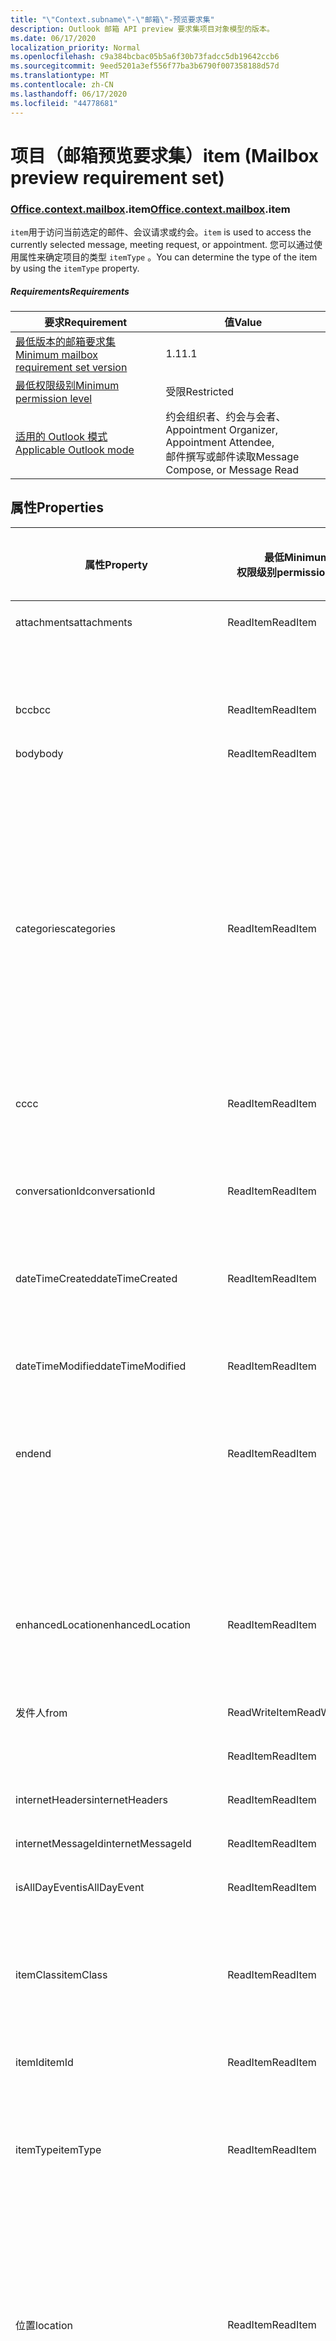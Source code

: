 ```yaml
---
title: "\"Context.subname\"-\"邮箱\"-预览要求集"
description: Outlook 邮箱 API preview 要求集项目对象模型的版本。
ms.date: 06/17/2020
localization_priority: Normal
ms.openlocfilehash: c9a384bcbac05b5a6f30b73fadcc5db19642ccb6
ms.sourcegitcommit: 9eed5201a3ef556f77ba3b6790f007358188d57d
ms.translationtype: MT
ms.contentlocale: zh-CN
ms.lasthandoff: 06/17/2020
ms.locfileid: "44778681"
---
```

# <a name="item-mailbox-preview-requirement-set"></a><span data-ttu-id="964c3-103">项目（邮箱预览要求集）</span><span class="sxs-lookup"><span data-stu-id="964c3-103">item (Mailbox preview requirement set)</span></span>

### <a name="officecontextmailboxitem"></a><span data-ttu-id="964c3-104">[Office](office.md)[.context](office.context.md)[.mailbox](office.context.mailbox.md).item</span><span class="sxs-lookup"><span data-stu-id="964c3-104">[Office](office.md)[.context](office.context.md)[.mailbox](office.context.mailbox.md).item</span></span>

<span data-ttu-id="964c3-105">`item`用于访问当前选定的邮件、会议请求或约会。</span><span class="sxs-lookup"><span data-stu-id="964c3-105">`item` is used to access the currently selected message, meeting request, or appointment.</span></span> <span data-ttu-id="964c3-106">您可以通过使用属性来确定项目的类型 `itemType` 。</span><span class="sxs-lookup"><span data-stu-id="964c3-106">You can determine the type of the item by using the `itemType` property.</span></span>

##### <a name="requirements"></a><span data-ttu-id="964c3-107">Requirements</span><span class="sxs-lookup"><span data-stu-id="964c3-107">Requirements</span></span>

|<span data-ttu-id="964c3-108">要求</span><span class="sxs-lookup"><span data-stu-id="964c3-108">Requirement</span></span>|<span data-ttu-id="964c3-109">值</span><span class="sxs-lookup"><span data-stu-id="964c3-109">Value</span></span>|
|---|---|
|[<span data-ttu-id="964c3-110">最低版本的邮箱要求集</span><span class="sxs-lookup"><span data-stu-id="964c3-110">Minimum mailbox requirement set version</span></span>](../../requirement-sets/outlook-api-requirement-sets.md)|<span data-ttu-id="964c3-111">1.1</span><span class="sxs-lookup"><span data-stu-id="964c3-111">1.1</span></span>|
|[<span data-ttu-id="964c3-112">最低权限级别</span><span class="sxs-lookup"><span data-stu-id="964c3-112">Minimum permission level</span></span>](../../../outlook/understanding-outlook-add-in-permissions.md)|<span data-ttu-id="964c3-113">受限</span><span class="sxs-lookup"><span data-stu-id="964c3-113">Restricted</span></span>|
|[<span data-ttu-id="964c3-114">适用的 Outlook 模式</span><span class="sxs-lookup"><span data-stu-id="964c3-114">Applicable Outlook mode</span></span>](../../../outlook/outlook-add-ins-overview.md#extension-points)|<span data-ttu-id="964c3-115">约会组织者、约会与会者、</span><span class="sxs-lookup"><span data-stu-id="964c3-115">Appointment Organizer, Appointment Attendee,</span></span><br><span data-ttu-id="964c3-116">邮件撰写或邮件读取</span><span class="sxs-lookup"><span data-stu-id="964c3-116">Message Compose, or Message Read</span></span>|

## <a name="properties"></a><span data-ttu-id="964c3-117">属性</span><span class="sxs-lookup"><span data-stu-id="964c3-117">Properties</span></span>

| <span data-ttu-id="964c3-118">属性</span><span class="sxs-lookup"><span data-stu-id="964c3-118">Property</span></span> | <span data-ttu-id="964c3-119">最低</span><span class="sxs-lookup"><span data-stu-id="964c3-119">Minimum</span></span><br><span data-ttu-id="964c3-120">权限级别</span><span class="sxs-lookup"><span data-stu-id="964c3-120">permission level</span></span> | <span data-ttu-id="964c3-121">详细信息（按模式）</span><span class="sxs-lookup"><span data-stu-id="964c3-121">Details by mode</span></span> | <span data-ttu-id="964c3-122">返回类型</span><span class="sxs-lookup"><span data-stu-id="964c3-122">Return type</span></span> | <span data-ttu-id="964c3-123">最低</span><span class="sxs-lookup"><span data-stu-id="964c3-123">Minimum</span></span><br><span data-ttu-id="964c3-124">要求集</span><span class="sxs-lookup"><span data-stu-id="964c3-124">requirement set</span></span> |
|---|---|---|---|:---:|
| <span data-ttu-id="964c3-125">attachments</span><span class="sxs-lookup"><span data-stu-id="964c3-125">attachments</span></span> | <span data-ttu-id="964c3-126">ReadItem</span><span class="sxs-lookup"><span data-stu-id="964c3-126">ReadItem</span></span> | [<span data-ttu-id="964c3-127">约会与会者</span><span class="sxs-lookup"><span data-stu-id="964c3-127">Appointment Attendee</span></span>](/javascript/api/outlook/office.appointmentread?view=outlook-js-preview#attachments) | <span data-ttu-id="964c3-128">Array.<[AttachmentDetails](/javascript/api/outlook/office.attachmentdetails)></span><span class="sxs-lookup"><span data-stu-id="964c3-128">Array.<[AttachmentDetails](/javascript/api/outlook/office.attachmentdetails)></span></span> | [<span data-ttu-id="964c3-129">1.1</span><span class="sxs-lookup"><span data-stu-id="964c3-129">1.1</span></span>](../requirement-set-1.1/outlook-requirement-set-1.1.md) |
| | | [<span data-ttu-id="964c3-130">邮件阅读</span><span class="sxs-lookup"><span data-stu-id="964c3-130">Message Read</span></span>](/javascript/api/outlook/office.messageread?view=outlook-js-preview#attachments) | <span data-ttu-id="964c3-131">Array.<[AttachmentDetails](/javascript/api/outlook/office.attachmentdetails)></span><span class="sxs-lookup"><span data-stu-id="964c3-131">Array.<[AttachmentDetails](/javascript/api/outlook/office.attachmentdetails)></span></span> | [<span data-ttu-id="964c3-132">1.1</span><span class="sxs-lookup"><span data-stu-id="964c3-132">1.1</span></span>](../requirement-set-1.1/outlook-requirement-set-1.1.md) |
| <span data-ttu-id="964c3-133">bcc</span><span class="sxs-lookup"><span data-stu-id="964c3-133">bcc</span></span> | <span data-ttu-id="964c3-134">ReadItem</span><span class="sxs-lookup"><span data-stu-id="964c3-134">ReadItem</span></span> | [<span data-ttu-id="964c3-135">邮件撰写</span><span class="sxs-lookup"><span data-stu-id="964c3-135">Message Compose</span></span>](/javascript/api/outlook/office.messagecompose?view=outlook-js-preview#bcc) | [<span data-ttu-id="964c3-136">收件人</span><span class="sxs-lookup"><span data-stu-id="964c3-136">Recipients</span></span>](/javascript/api/outlook/office.recipients) | [<span data-ttu-id="964c3-137">1.1</span><span class="sxs-lookup"><span data-stu-id="964c3-137">1.1</span></span>](../requirement-set-1.1/outlook-requirement-set-1.1.md) |
| <span data-ttu-id="964c3-138">body</span><span class="sxs-lookup"><span data-stu-id="964c3-138">body</span></span> | <span data-ttu-id="964c3-139">ReadItem</span><span class="sxs-lookup"><span data-stu-id="964c3-139">ReadItem</span></span> | [<span data-ttu-id="964c3-140">约会组织者</span><span class="sxs-lookup"><span data-stu-id="964c3-140">Appointment Organizer</span></span>](/javascript/api/outlook/office.appointmentcompose?view=outlook-js-preview#body) | [<span data-ttu-id="964c3-141">Body</span><span class="sxs-lookup"><span data-stu-id="964c3-141">Body</span></span>](/javascript/api/outlook/office.body) | [<span data-ttu-id="964c3-142">1.1</span><span class="sxs-lookup"><span data-stu-id="964c3-142">1.1</span></span>](../requirement-set-1.1/outlook-requirement-set-1.1.md) |
| | | [<span data-ttu-id="964c3-143">约会与会者</span><span class="sxs-lookup"><span data-stu-id="964c3-143">Appointment Attendee</span></span>](/javascript/api/outlook/office.appointmentread?view=outlook-js-preview#body) | [<span data-ttu-id="964c3-144">Body</span><span class="sxs-lookup"><span data-stu-id="964c3-144">Body</span></span>](/javascript/api/outlook/office.body) | [<span data-ttu-id="964c3-145">1.1</span><span class="sxs-lookup"><span data-stu-id="964c3-145">1.1</span></span>](../requirement-set-1.1/outlook-requirement-set-1.1.md) |
| | | [<span data-ttu-id="964c3-146">邮件撰写</span><span class="sxs-lookup"><span data-stu-id="964c3-146">Message Compose</span></span>](/javascript/api/outlook/office.messagecompose?view=outlook-js-preview#body) | [<span data-ttu-id="964c3-147">Body</span><span class="sxs-lookup"><span data-stu-id="964c3-147">Body</span></span>](/javascript/api/outlook/office.body) | [<span data-ttu-id="964c3-148">1.1</span><span class="sxs-lookup"><span data-stu-id="964c3-148">1.1</span></span>](../requirement-set-1.1/outlook-requirement-set-1.1.md) |
| | | [<span data-ttu-id="964c3-149">邮件阅读</span><span class="sxs-lookup"><span data-stu-id="964c3-149">Message Read</span></span>](/javascript/api/outlook/office.messageread?view=outlook-js-preview#body) | [<span data-ttu-id="964c3-150">Body</span><span class="sxs-lookup"><span data-stu-id="964c3-150">Body</span></span>](/javascript/api/outlook/office.body) | [<span data-ttu-id="964c3-151">1.1</span><span class="sxs-lookup"><span data-stu-id="964c3-151">1.1</span></span>](../requirement-set-1.1/outlook-requirement-set-1.1.md) |
| <span data-ttu-id="964c3-152">categories</span><span class="sxs-lookup"><span data-stu-id="964c3-152">categories</span></span> | <span data-ttu-id="964c3-153">ReadItem</span><span class="sxs-lookup"><span data-stu-id="964c3-153">ReadItem</span></span> | [<span data-ttu-id="964c3-154">约会组织者</span><span class="sxs-lookup"><span data-stu-id="964c3-154">Appointment Organizer</span></span>](/javascript/api/outlook/office.appointmentcompose?view=outlook-js-preview#categories) | [<span data-ttu-id="964c3-155">类别</span><span class="sxs-lookup"><span data-stu-id="964c3-155">Categories</span></span>](/javascript/api/outlook/office.categories) | [<span data-ttu-id="964c3-156">1.8</span><span class="sxs-lookup"><span data-stu-id="964c3-156">1.8</span></span>](../requirement-set-1.8/outlook-requirement-set-1.8.md) |
| | | [<span data-ttu-id="964c3-157">约会与会者</span><span class="sxs-lookup"><span data-stu-id="964c3-157">Appointment Attendee</span></span>](/javascript/api/outlook/office.appointmentread?view=outlook-js-preview#categories) | [<span data-ttu-id="964c3-158">类别</span><span class="sxs-lookup"><span data-stu-id="964c3-158">Categories</span></span>](/javascript/api/outlook/office.categories) | [<span data-ttu-id="964c3-159">1.8</span><span class="sxs-lookup"><span data-stu-id="964c3-159">1.8</span></span>](../requirement-set-1.8/outlook-requirement-set-1.8.md) |
| | | [<span data-ttu-id="964c3-160">邮件撰写</span><span class="sxs-lookup"><span data-stu-id="964c3-160">Message Compose</span></span>](/javascript/api/outlook/office.messagecompose?view=outlook-js-preview#categories) | [<span data-ttu-id="964c3-161">类别</span><span class="sxs-lookup"><span data-stu-id="964c3-161">Categories</span></span>](/javascript/api/outlook/office.categories) | [<span data-ttu-id="964c3-162">1.8</span><span class="sxs-lookup"><span data-stu-id="964c3-162">1.8</span></span>](../requirement-set-1.8/outlook-requirement-set-1.8.md) |
| | | [<span data-ttu-id="964c3-163">邮件阅读</span><span class="sxs-lookup"><span data-stu-id="964c3-163">Message Read</span></span>](/javascript/api/outlook/office.messageread?view=outlook-js-preview#categories) | [<span data-ttu-id="964c3-164">类别</span><span class="sxs-lookup"><span data-stu-id="964c3-164">Categories</span></span>](/javascript/api/outlook/office.categories) | [<span data-ttu-id="964c3-165">1.8</span><span class="sxs-lookup"><span data-stu-id="964c3-165">1.8</span></span>](../requirement-set-1.8/outlook-requirement-set-1.8.md) |
| <span data-ttu-id="964c3-166">cc</span><span class="sxs-lookup"><span data-stu-id="964c3-166">cc</span></span> | <span data-ttu-id="964c3-167">ReadItem</span><span class="sxs-lookup"><span data-stu-id="964c3-167">ReadItem</span></span> | [<span data-ttu-id="964c3-168">邮件撰写</span><span class="sxs-lookup"><span data-stu-id="964c3-168">Message Compose</span></span>](/javascript/api/outlook/office.messagecompose?view=outlook-js-preview#cc) | [<span data-ttu-id="964c3-169">收件人</span><span class="sxs-lookup"><span data-stu-id="964c3-169">Recipients</span></span>](/javascript/api/outlook/office.recipients) | [<span data-ttu-id="964c3-170">1.1</span><span class="sxs-lookup"><span data-stu-id="964c3-170">1.1</span></span>](../requirement-set-1.1/outlook-requirement-set-1.1.md) |
| | | [<span data-ttu-id="964c3-171">邮件阅读</span><span class="sxs-lookup"><span data-stu-id="964c3-171">Message Read</span></span>](/javascript/api/outlook/office.messageread?view=outlook-js-preview#cc) | <span data-ttu-id="964c3-172"><[EmailAddressDetails](/javascript/api/outlook/office.emailaddressdetails)></span><span class="sxs-lookup"><span data-stu-id="964c3-172">Array.<[EmailAddressDetails](/javascript/api/outlook/office.emailaddressdetails)></span></span> | [<span data-ttu-id="964c3-173">1.1</span><span class="sxs-lookup"><span data-stu-id="964c3-173">1.1</span></span>](../requirement-set-1.1/outlook-requirement-set-1.1.md) |
| <span data-ttu-id="964c3-174">conversationId</span><span class="sxs-lookup"><span data-stu-id="964c3-174">conversationId</span></span> | <span data-ttu-id="964c3-175">ReadItem</span><span class="sxs-lookup"><span data-stu-id="964c3-175">ReadItem</span></span> | [<span data-ttu-id="964c3-176">邮件撰写</span><span class="sxs-lookup"><span data-stu-id="964c3-176">Message Compose</span></span>](/javascript/api/outlook/office.messagecompose?view=outlook-js-preview#conversationid) | <span data-ttu-id="964c3-177">String</span><span class="sxs-lookup"><span data-stu-id="964c3-177">String</span></span> | [<span data-ttu-id="964c3-178">1.1</span><span class="sxs-lookup"><span data-stu-id="964c3-178">1.1</span></span>](../requirement-set-1.1/outlook-requirement-set-1.1.md) |
| | | [<span data-ttu-id="964c3-179">邮件阅读</span><span class="sxs-lookup"><span data-stu-id="964c3-179">Message Read</span></span>](/javascript/api/outlook/office.messageread?view=outlook-js-preview#conversationid) | <span data-ttu-id="964c3-180">String</span><span class="sxs-lookup"><span data-stu-id="964c3-180">String</span></span> | [<span data-ttu-id="964c3-181">1.1</span><span class="sxs-lookup"><span data-stu-id="964c3-181">1.1</span></span>](../requirement-set-1.1/outlook-requirement-set-1.1.md) |
| <span data-ttu-id="964c3-182">dateTimeCreated</span><span class="sxs-lookup"><span data-stu-id="964c3-182">dateTimeCreated</span></span> | <span data-ttu-id="964c3-183">ReadItem</span><span class="sxs-lookup"><span data-stu-id="964c3-183">ReadItem</span></span> | [<span data-ttu-id="964c3-184">约会与会者</span><span class="sxs-lookup"><span data-stu-id="964c3-184">Appointment Attendee</span></span>](/javascript/api/outlook/office.appointmentread?view=outlook-js-preview#datetimecreated) | <span data-ttu-id="964c3-185">日期</span><span class="sxs-lookup"><span data-stu-id="964c3-185">Date</span></span> | [<span data-ttu-id="964c3-186">1.1</span><span class="sxs-lookup"><span data-stu-id="964c3-186">1.1</span></span>](../requirement-set-1.1/outlook-requirement-set-1.1.md) |
| | | [<span data-ttu-id="964c3-187">邮件阅读</span><span class="sxs-lookup"><span data-stu-id="964c3-187">Message Read</span></span>](/javascript/api/outlook/office.messageread?view=outlook-js-preview#datetimecreated) | <span data-ttu-id="964c3-188">日期</span><span class="sxs-lookup"><span data-stu-id="964c3-188">Date</span></span> | [<span data-ttu-id="964c3-189">1.1</span><span class="sxs-lookup"><span data-stu-id="964c3-189">1.1</span></span>](../requirement-set-1.1/outlook-requirement-set-1.1.md) |
| <span data-ttu-id="964c3-190">dateTimeModified</span><span class="sxs-lookup"><span data-stu-id="964c3-190">dateTimeModified</span></span> | <span data-ttu-id="964c3-191">ReadItem</span><span class="sxs-lookup"><span data-stu-id="964c3-191">ReadItem</span></span> | [<span data-ttu-id="964c3-192">约会与会者</span><span class="sxs-lookup"><span data-stu-id="964c3-192">Appointment Attendee</span></span>](/javascript/api/outlook/office.appointmentread?view=outlook-js-preview#datetimemodified) | <span data-ttu-id="964c3-193">日期</span><span class="sxs-lookup"><span data-stu-id="964c3-193">Date</span></span> | [<span data-ttu-id="964c3-194">1.1</span><span class="sxs-lookup"><span data-stu-id="964c3-194">1.1</span></span>](../requirement-set-1.1/outlook-requirement-set-1.1.md) |
| | | [<span data-ttu-id="964c3-195">邮件阅读</span><span class="sxs-lookup"><span data-stu-id="964c3-195">Message Read</span></span>](/javascript/api/outlook/office.messageread?view=outlook-js-preview#datetimemodified) | <span data-ttu-id="964c3-196">日期</span><span class="sxs-lookup"><span data-stu-id="964c3-196">Date</span></span> | [<span data-ttu-id="964c3-197">1.1</span><span class="sxs-lookup"><span data-stu-id="964c3-197">1.1</span></span>](../requirement-set-1.1/outlook-requirement-set-1.1.md) |
| <span data-ttu-id="964c3-198">end</span><span class="sxs-lookup"><span data-stu-id="964c3-198">end</span></span> | <span data-ttu-id="964c3-199">ReadItem</span><span class="sxs-lookup"><span data-stu-id="964c3-199">ReadItem</span></span> | [<span data-ttu-id="964c3-200">约会组织者</span><span class="sxs-lookup"><span data-stu-id="964c3-200">Appointment Organizer</span></span>](/javascript/api/outlook/office.appointmentcompose?view=outlook-js-preview#end) | [<span data-ttu-id="964c3-201">Time</span><span class="sxs-lookup"><span data-stu-id="964c3-201">Time</span></span>](/javascript/api/outlook/office.time) | [<span data-ttu-id="964c3-202">1.1</span><span class="sxs-lookup"><span data-stu-id="964c3-202">1.1</span></span>](../requirement-set-1.1/outlook-requirement-set-1.1.md) |
| | | [<span data-ttu-id="964c3-203">约会与会者</span><span class="sxs-lookup"><span data-stu-id="964c3-203">Appointment Attendee</span></span>](/javascript/api/outlook/office.appointmentread?view=outlook-js-preview#end) | <span data-ttu-id="964c3-204">日期</span><span class="sxs-lookup"><span data-stu-id="964c3-204">Date</span></span> | [<span data-ttu-id="964c3-205">1.1</span><span class="sxs-lookup"><span data-stu-id="964c3-205">1.1</span></span>](../requirement-set-1.1/outlook-requirement-set-1.1.md) |
| | | [<span data-ttu-id="964c3-206">邮件阅读</span><span class="sxs-lookup"><span data-stu-id="964c3-206">Message Read</span></span>](/javascript/api/outlook/office.messageread?view=outlook-js-preview#end)<br><span data-ttu-id="964c3-207">（会议请求）</span><span class="sxs-lookup"><span data-stu-id="964c3-207">(Meeting Request)</span></span> | <span data-ttu-id="964c3-208">日期</span><span class="sxs-lookup"><span data-stu-id="964c3-208">Date</span></span> | [<span data-ttu-id="964c3-209">1.1</span><span class="sxs-lookup"><span data-stu-id="964c3-209">1.1</span></span>](../requirement-set-1.1/outlook-requirement-set-1.1.md) |
| <span data-ttu-id="964c3-210">enhancedLocation</span><span class="sxs-lookup"><span data-stu-id="964c3-210">enhancedLocation</span></span> | <span data-ttu-id="964c3-211">ReadItem</span><span class="sxs-lookup"><span data-stu-id="964c3-211">ReadItem</span></span> | [<span data-ttu-id="964c3-212">约会组织者</span><span class="sxs-lookup"><span data-stu-id="964c3-212">Appointment Organizer</span></span>](/javascript/api/outlook/office.appointmentcompose?view=outlook-js-preview#enhancedlocation) | [<span data-ttu-id="964c3-213">EnhancedLocation</span><span class="sxs-lookup"><span data-stu-id="964c3-213">EnhancedLocation</span></span>](/javascript/api/outlook/office.enhancedlocation) | [<span data-ttu-id="964c3-214">1.8</span><span class="sxs-lookup"><span data-stu-id="964c3-214">1.8</span></span>](../requirement-set-1.8/outlook-requirement-set-1.8.md) |
| | | [<span data-ttu-id="964c3-215">约会与会者</span><span class="sxs-lookup"><span data-stu-id="964c3-215">Appointment Attendee</span></span>](/javascript/api/outlook/office.appointmentread?view=outlook-js-preview#enhancedlocation) | [<span data-ttu-id="964c3-216">EnhancedLocation</span><span class="sxs-lookup"><span data-stu-id="964c3-216">EnhancedLocation</span></span>](/javascript/api/outlook/office.enhancedlocation) | [<span data-ttu-id="964c3-217">1.8</span><span class="sxs-lookup"><span data-stu-id="964c3-217">1.8</span></span>](../requirement-set-1.8/outlook-requirement-set-1.8.md) |
| <span data-ttu-id="964c3-218">发件人</span><span class="sxs-lookup"><span data-stu-id="964c3-218">from</span></span> | <span data-ttu-id="964c3-219">ReadWriteItem</span><span class="sxs-lookup"><span data-stu-id="964c3-219">ReadWriteItem</span></span> | [<span data-ttu-id="964c3-220">邮件撰写</span><span class="sxs-lookup"><span data-stu-id="964c3-220">Message Compose</span></span>](/javascript/api/outlook/office.messagecompose?view=outlook-js-preview#from) | [<span data-ttu-id="964c3-221">From</span><span class="sxs-lookup"><span data-stu-id="964c3-221">From</span></span>](/javascript/api/outlook/office.from) | [<span data-ttu-id="964c3-222">1.7</span><span class="sxs-lookup"><span data-stu-id="964c3-222">1.7</span></span>](../requirement-set-1.7/outlook-requirement-set-1.7.md) |
| | <span data-ttu-id="964c3-223">ReadItem</span><span class="sxs-lookup"><span data-stu-id="964c3-223">ReadItem</span></span> | [<span data-ttu-id="964c3-224">邮件阅读</span><span class="sxs-lookup"><span data-stu-id="964c3-224">Message Read</span></span>](/javascript/api/outlook/office.messageread?view=outlook-js-preview#from) | [<span data-ttu-id="964c3-225">EmailAddressDetails</span><span class="sxs-lookup"><span data-stu-id="964c3-225">EmailAddressDetails</span></span>](/javascript/api/outlook/office.emailaddressdetails) | [<span data-ttu-id="964c3-226">1.1</span><span class="sxs-lookup"><span data-stu-id="964c3-226">1.1</span></span>](../requirement-set-1.1/outlook-requirement-set-1.1.md) |
| <span data-ttu-id="964c3-227">internetHeaders</span><span class="sxs-lookup"><span data-stu-id="964c3-227">internetHeaders</span></span> | <span data-ttu-id="964c3-228">ReadItem</span><span class="sxs-lookup"><span data-stu-id="964c3-228">ReadItem</span></span> | [<span data-ttu-id="964c3-229">邮件撰写</span><span class="sxs-lookup"><span data-stu-id="964c3-229">Message Compose</span></span>](/javascript/api/outlook/office.messagecompose?view=outlook-js-preview#internetheaders) | [<span data-ttu-id="964c3-230">InternetHeaders</span><span class="sxs-lookup"><span data-stu-id="964c3-230">InternetHeaders</span></span>](/javascript/api/outlook/office.internetheaders) | [<span data-ttu-id="964c3-231">1.8</span><span class="sxs-lookup"><span data-stu-id="964c3-231">1.8</span></span>](../requirement-set-1.8/outlook-requirement-set-1.8.md) |
| <span data-ttu-id="964c3-232">internetMessageId</span><span class="sxs-lookup"><span data-stu-id="964c3-232">internetMessageId</span></span> | <span data-ttu-id="964c3-233">ReadItem</span><span class="sxs-lookup"><span data-stu-id="964c3-233">ReadItem</span></span> | [<span data-ttu-id="964c3-234">邮件阅读</span><span class="sxs-lookup"><span data-stu-id="964c3-234">Message Read</span></span>](/javascript/api/outlook/office.messageread?view=outlook-js-preview#internetmessageid) | <span data-ttu-id="964c3-235">String</span><span class="sxs-lookup"><span data-stu-id="964c3-235">String</span></span> | [<span data-ttu-id="964c3-236">1.1</span><span class="sxs-lookup"><span data-stu-id="964c3-236">1.1</span></span>](../requirement-set-1.1/outlook-requirement-set-1.1.md) |
| <span data-ttu-id="964c3-237">isAllDayEvent</span><span class="sxs-lookup"><span data-stu-id="964c3-237">isAllDayEvent</span></span> | <span data-ttu-id="964c3-238">ReadItem</span><span class="sxs-lookup"><span data-stu-id="964c3-238">ReadItem</span></span> | [<span data-ttu-id="964c3-239">约会组织者</span><span class="sxs-lookup"><span data-stu-id="964c3-239">Appointment Organizer</span></span>](/javascript/api/outlook/office.appointmentcompose?view=outlook-js-preview#isalldayevent) | [<span data-ttu-id="964c3-240">IsAllDayEvent</span><span class="sxs-lookup"><span data-stu-id="964c3-240">IsAllDayEvent</span></span>](/javascript/api/outlook/office.isalldayevent) | [<span data-ttu-id="964c3-241">预览</span><span class="sxs-lookup"><span data-stu-id="964c3-241">Preview</span></span>](outlook-requirement-set-preview.md) |
| | | [<span data-ttu-id="964c3-242">约会与会者</span><span class="sxs-lookup"><span data-stu-id="964c3-242">Appointment Attendee</span></span>](/javascript/api/outlook/office.appointmentread?view=outlook-js-preview#isalldayevent) | <span data-ttu-id="964c3-243">布尔值</span><span class="sxs-lookup"><span data-stu-id="964c3-243">Boolean</span></span> | [<span data-ttu-id="964c3-244">预览</span><span class="sxs-lookup"><span data-stu-id="964c3-244">Preview</span></span>](outlook-requirement-set-preview.md) |
| <span data-ttu-id="964c3-245">itemClass</span><span class="sxs-lookup"><span data-stu-id="964c3-245">itemClass</span></span> | <span data-ttu-id="964c3-246">ReadItem</span><span class="sxs-lookup"><span data-stu-id="964c3-246">ReadItem</span></span> | [<span data-ttu-id="964c3-247">约会与会者</span><span class="sxs-lookup"><span data-stu-id="964c3-247">Appointment Attendee</span></span>](/javascript/api/outlook/office.appointmentread?view=outlook-js-preview#itemclass) | <span data-ttu-id="964c3-248">String</span><span class="sxs-lookup"><span data-stu-id="964c3-248">String</span></span> | [<span data-ttu-id="964c3-249">1.1</span><span class="sxs-lookup"><span data-stu-id="964c3-249">1.1</span></span>](../requirement-set-1.1/outlook-requirement-set-1.1.md) |
| | | [<span data-ttu-id="964c3-250">邮件阅读</span><span class="sxs-lookup"><span data-stu-id="964c3-250">Message Read</span></span>](/javascript/api/outlook/office.messageread?view=outlook-js-preview#itemclass) | <span data-ttu-id="964c3-251">String</span><span class="sxs-lookup"><span data-stu-id="964c3-251">String</span></span> | [<span data-ttu-id="964c3-252">1.1</span><span class="sxs-lookup"><span data-stu-id="964c3-252">1.1</span></span>](../requirement-set-1.1/outlook-requirement-set-1.1.md) |
| <span data-ttu-id="964c3-253">itemId</span><span class="sxs-lookup"><span data-stu-id="964c3-253">itemId</span></span> | <span data-ttu-id="964c3-254">ReadItem</span><span class="sxs-lookup"><span data-stu-id="964c3-254">ReadItem</span></span> | [<span data-ttu-id="964c3-255">约会与会者</span><span class="sxs-lookup"><span data-stu-id="964c3-255">Appointment Attendee</span></span>](/javascript/api/outlook/office.appointmentread?view=outlook-js-preview#itemid) | <span data-ttu-id="964c3-256">String</span><span class="sxs-lookup"><span data-stu-id="964c3-256">String</span></span> | [<span data-ttu-id="964c3-257">1.1</span><span class="sxs-lookup"><span data-stu-id="964c3-257">1.1</span></span>](../requirement-set-1.1/outlook-requirement-set-1.1.md) |
| | | [<span data-ttu-id="964c3-258">邮件阅读</span><span class="sxs-lookup"><span data-stu-id="964c3-258">Message Read</span></span>](/javascript/api/outlook/office.messageread?view=outlook-js-preview#itemid) | <span data-ttu-id="964c3-259">String</span><span class="sxs-lookup"><span data-stu-id="964c3-259">String</span></span> | [<span data-ttu-id="964c3-260">1.1</span><span class="sxs-lookup"><span data-stu-id="964c3-260">1.1</span></span>](../requirement-set-1.1/outlook-requirement-set-1.1.md) |
| <span data-ttu-id="964c3-261">itemType</span><span class="sxs-lookup"><span data-stu-id="964c3-261">itemType</span></span> | <span data-ttu-id="964c3-262">ReadItem</span><span class="sxs-lookup"><span data-stu-id="964c3-262">ReadItem</span></span> | [<span data-ttu-id="964c3-263">约会组织者</span><span class="sxs-lookup"><span data-stu-id="964c3-263">Appointment Organizer</span></span>](/javascript/api/outlook/office.appointmentcompose?view=outlook-js-preview#itemtype) | [<span data-ttu-id="964c3-264">MailboxEnums</span><span class="sxs-lookup"><span data-stu-id="964c3-264">MailboxEnums.ItemType</span></span>](/javascript/api/outlook/office.mailboxenums.itemtype) | [<span data-ttu-id="964c3-265">1.1</span><span class="sxs-lookup"><span data-stu-id="964c3-265">1.1</span></span>](../requirement-set-1.1/outlook-requirement-set-1.1.md) |
| | | [<span data-ttu-id="964c3-266">约会与会者</span><span class="sxs-lookup"><span data-stu-id="964c3-266">Appointment Attendee</span></span>](/javascript/api/outlook/office.appointmentread?view=outlook-js-preview#itemtype) | [<span data-ttu-id="964c3-267">MailboxEnums</span><span class="sxs-lookup"><span data-stu-id="964c3-267">MailboxEnums.ItemType</span></span>](/javascript/api/outlook/office.mailboxenums.itemtype) | [<span data-ttu-id="964c3-268">1.1</span><span class="sxs-lookup"><span data-stu-id="964c3-268">1.1</span></span>](../requirement-set-1.1/outlook-requirement-set-1.1.md) |
| | | [<span data-ttu-id="964c3-269">邮件撰写</span><span class="sxs-lookup"><span data-stu-id="964c3-269">Message Compose</span></span>](/javascript/api/outlook/office.messagecompose?view=outlook-js-preview#itemtype) | [<span data-ttu-id="964c3-270">MailboxEnums</span><span class="sxs-lookup"><span data-stu-id="964c3-270">MailboxEnums.ItemType</span></span>](/javascript/api/outlook/office.mailboxenums.itemtype) | [<span data-ttu-id="964c3-271">1.1</span><span class="sxs-lookup"><span data-stu-id="964c3-271">1.1</span></span>](../requirement-set-1.1/outlook-requirement-set-1.1.md) |
| | | [<span data-ttu-id="964c3-272">邮件阅读</span><span class="sxs-lookup"><span data-stu-id="964c3-272">Message Read</span></span>](/javascript/api/outlook/office.messageread?view=outlook-js-preview#itemtype) | [<span data-ttu-id="964c3-273">MailboxEnums</span><span class="sxs-lookup"><span data-stu-id="964c3-273">MailboxEnums.ItemType</span></span>](/javascript/api/outlook/office.mailboxenums.itemtype) | [<span data-ttu-id="964c3-274">1.1</span><span class="sxs-lookup"><span data-stu-id="964c3-274">1.1</span></span>](../requirement-set-1.1/outlook-requirement-set-1.1.md) |
| <span data-ttu-id="964c3-275">位置</span><span class="sxs-lookup"><span data-stu-id="964c3-275">location</span></span> | <span data-ttu-id="964c3-276">ReadItem</span><span class="sxs-lookup"><span data-stu-id="964c3-276">ReadItem</span></span> | [<span data-ttu-id="964c3-277">约会组织者</span><span class="sxs-lookup"><span data-stu-id="964c3-277">Appointment Organizer</span></span>](/javascript/api/outlook/office.appointmentcompose?view=outlook-js-preview#location) | [<span data-ttu-id="964c3-278">位置</span><span class="sxs-lookup"><span data-stu-id="964c3-278">Location</span></span>](/javascript/api/outlook/office.location) | [<span data-ttu-id="964c3-279">1.1</span><span class="sxs-lookup"><span data-stu-id="964c3-279">1.1</span></span>](../requirement-set-1.1/outlook-requirement-set-1.1.md) |
| | | [<span data-ttu-id="964c3-280">约会与会者</span><span class="sxs-lookup"><span data-stu-id="964c3-280">Appointment Attendee</span></span>](/javascript/api/outlook/office.appointmentread?view=outlook-js-preview#location) | <span data-ttu-id="964c3-281">String</span><span class="sxs-lookup"><span data-stu-id="964c3-281">String</span></span> | [<span data-ttu-id="964c3-282">1.1</span><span class="sxs-lookup"><span data-stu-id="964c3-282">1.1</span></span>](../requirement-set-1.1/outlook-requirement-set-1.1.md) |
| | | [<span data-ttu-id="964c3-283">邮件阅读</span><span class="sxs-lookup"><span data-stu-id="964c3-283">Message Read</span></span>](/javascript/api/outlook/office.messageread?view=outlook-js-preview#location)<br><span data-ttu-id="964c3-284">（会议请求）</span><span class="sxs-lookup"><span data-stu-id="964c3-284">(Meeting Request)</span></span> | <span data-ttu-id="964c3-285">String</span><span class="sxs-lookup"><span data-stu-id="964c3-285">String</span></span> | [<span data-ttu-id="964c3-286">1.1</span><span class="sxs-lookup"><span data-stu-id="964c3-286">1.1</span></span>](../requirement-set-1.1/outlook-requirement-set-1.1.md) |
| <span data-ttu-id="964c3-287">normalizedSubject</span><span class="sxs-lookup"><span data-stu-id="964c3-287">normalizedSubject</span></span> | <span data-ttu-id="964c3-288">ReadItem</span><span class="sxs-lookup"><span data-stu-id="964c3-288">ReadItem</span></span> | [<span data-ttu-id="964c3-289">约会与会者</span><span class="sxs-lookup"><span data-stu-id="964c3-289">Appointment Attendee</span></span>](/javascript/api/outlook/office.appointmentread?view=outlook-js-preview#normalizedsubject) | <span data-ttu-id="964c3-290">String</span><span class="sxs-lookup"><span data-stu-id="964c3-290">String</span></span> | [<span data-ttu-id="964c3-291">1.1</span><span class="sxs-lookup"><span data-stu-id="964c3-291">1.1</span></span>](../requirement-set-1.1/outlook-requirement-set-1.1.md) |
| | | [<span data-ttu-id="964c3-292">邮件阅读</span><span class="sxs-lookup"><span data-stu-id="964c3-292">Message Read</span></span>](/javascript/api/outlook/office.messageread?view=outlook-js-preview#normalizedsubject) | <span data-ttu-id="964c3-293">String</span><span class="sxs-lookup"><span data-stu-id="964c3-293">String</span></span> | [<span data-ttu-id="964c3-294">1.1</span><span class="sxs-lookup"><span data-stu-id="964c3-294">1.1</span></span>](../requirement-set-1.1/outlook-requirement-set-1.1.md) |
| <span data-ttu-id="964c3-295">notificationMessages</span><span class="sxs-lookup"><span data-stu-id="964c3-295">notificationMessages</span></span> | <span data-ttu-id="964c3-296">ReadItem</span><span class="sxs-lookup"><span data-stu-id="964c3-296">ReadItem</span></span> | [<span data-ttu-id="964c3-297">约会组织者</span><span class="sxs-lookup"><span data-stu-id="964c3-297">Appointment Organizer</span></span>](/javascript/api/outlook/office.appointmentcompose?view=outlook-js-preview#notificationmessages) | [<span data-ttu-id="964c3-298">NotificationMessages</span><span class="sxs-lookup"><span data-stu-id="964c3-298">NotificationMessages</span></span>](/javascript/api/outlook/office.notificationmessages) | [<span data-ttu-id="964c3-299">1.3</span><span class="sxs-lookup"><span data-stu-id="964c3-299">1.3</span></span>](../requirement-set-1.3/outlook-requirement-set-1.3.md) |
| | | [<span data-ttu-id="964c3-300">约会与会者</span><span class="sxs-lookup"><span data-stu-id="964c3-300">Appointment Attendee</span></span>](/javascript/api/outlook/office.appointmentread?view=outlook-js-preview#notificationmessages) | [<span data-ttu-id="964c3-301">NotificationMessages</span><span class="sxs-lookup"><span data-stu-id="964c3-301">NotificationMessages</span></span>](/javascript/api/outlook/office.notificationmessages) | [<span data-ttu-id="964c3-302">1.3</span><span class="sxs-lookup"><span data-stu-id="964c3-302">1.3</span></span>](../requirement-set-1.3/outlook-requirement-set-1.3.md) |
| | | [<span data-ttu-id="964c3-303">邮件撰写</span><span class="sxs-lookup"><span data-stu-id="964c3-303">Message Compose</span></span>](/javascript/api/outlook/office.messagecompose?view=outlook-js-preview#notificationmessages) | [<span data-ttu-id="964c3-304">NotificationMessages</span><span class="sxs-lookup"><span data-stu-id="964c3-304">NotificationMessages</span></span>](/javascript/api/outlook/office.notificationmessages) | [<span data-ttu-id="964c3-305">1.3</span><span class="sxs-lookup"><span data-stu-id="964c3-305">1.3</span></span>](../requirement-set-1.3/outlook-requirement-set-1.3.md) |
| | | [<span data-ttu-id="964c3-306">邮件阅读</span><span class="sxs-lookup"><span data-stu-id="964c3-306">Message Read</span></span>](/javascript/api/outlook/office.messageread?view=outlook-js-preview#notificationmessages) | [<span data-ttu-id="964c3-307">NotificationMessages</span><span class="sxs-lookup"><span data-stu-id="964c3-307">NotificationMessages</span></span>](/javascript/api/outlook/office.notificationmessages) | [<span data-ttu-id="964c3-308">1.3</span><span class="sxs-lookup"><span data-stu-id="964c3-308">1.3</span></span>](../requirement-set-1.3/outlook-requirement-set-1.3.md) |
| <span data-ttu-id="964c3-309">optionalAttendees</span><span class="sxs-lookup"><span data-stu-id="964c3-309">optionalAttendees</span></span> | <span data-ttu-id="964c3-310">ReadItem</span><span class="sxs-lookup"><span data-stu-id="964c3-310">ReadItem</span></span> | [<span data-ttu-id="964c3-311">约会组织者</span><span class="sxs-lookup"><span data-stu-id="964c3-311">Appointment Organizer</span></span>](/javascript/api/outlook/office.appointmentcompose?view=outlook-js-preview#optionalattendees) | [<span data-ttu-id="964c3-312">收件人</span><span class="sxs-lookup"><span data-stu-id="964c3-312">Recipients</span></span>](/javascript/api/outlook/office.recipients) | [<span data-ttu-id="964c3-313">1.1</span><span class="sxs-lookup"><span data-stu-id="964c3-313">1.1</span></span>](../requirement-set-1.1/outlook-requirement-set-1.1.md) |
| | | [<span data-ttu-id="964c3-314">约会与会者</span><span class="sxs-lookup"><span data-stu-id="964c3-314">Appointment Attendee</span></span>](/javascript/api/outlook/office.appointmentread?view=outlook-js-preview#optionalattendees) | <span data-ttu-id="964c3-315"><[EmailAddressDetails](/javascript/api/outlook/office.emailaddressdetails)></span><span class="sxs-lookup"><span data-stu-id="964c3-315">Array.<[EmailAddressDetails](/javascript/api/outlook/office.emailaddressdetails)></span></span> | [<span data-ttu-id="964c3-316">1.1</span><span class="sxs-lookup"><span data-stu-id="964c3-316">1.1</span></span>](../requirement-set-1.1/outlook-requirement-set-1.1.md) |
| <span data-ttu-id="964c3-317">组织者</span><span class="sxs-lookup"><span data-stu-id="964c3-317">organizer</span></span> | <span data-ttu-id="964c3-318">ReadWriteItem</span><span class="sxs-lookup"><span data-stu-id="964c3-318">ReadWriteItem</span></span> | [<span data-ttu-id="964c3-319">约会组织者</span><span class="sxs-lookup"><span data-stu-id="964c3-319">Appointment Organizer</span></span>](/javascript/api/outlook/office.appointmentcompose?view=outlook-js-preview#organizer) | [<span data-ttu-id="964c3-320">Organizer</span><span class="sxs-lookup"><span data-stu-id="964c3-320">Organizer</span></span>](/javascript/api/outlook/office.organizer) | [<span data-ttu-id="964c3-321">1.7</span><span class="sxs-lookup"><span data-stu-id="964c3-321">1.7</span></span>](../requirement-set-1.7/outlook-requirement-set-1.7.md) |
| | <span data-ttu-id="964c3-322">ReadItem</span><span class="sxs-lookup"><span data-stu-id="964c3-322">ReadItem</span></span> | [<span data-ttu-id="964c3-323">约会与会者</span><span class="sxs-lookup"><span data-stu-id="964c3-323">Appointment Attendee</span></span>](/javascript/api/outlook/office.appointmentread?view=outlook-js-preview#organizer) | [<span data-ttu-id="964c3-324">EmailAddressDetails</span><span class="sxs-lookup"><span data-stu-id="964c3-324">EmailAddressDetails</span></span>](/javascript/api/outlook/office.emailaddressdetails) | [<span data-ttu-id="964c3-325">1.1</span><span class="sxs-lookup"><span data-stu-id="964c3-325">1.1</span></span>](../requirement-set-1.1/outlook-requirement-set-1.1.md) |
| <span data-ttu-id="964c3-326">recurrence</span><span class="sxs-lookup"><span data-stu-id="964c3-326">recurrence</span></span> | <span data-ttu-id="964c3-327">ReadItem</span><span class="sxs-lookup"><span data-stu-id="964c3-327">ReadItem</span></span> | [<span data-ttu-id="964c3-328">约会组织者</span><span class="sxs-lookup"><span data-stu-id="964c3-328">Appointment Organizer</span></span>](/javascript/api/outlook/office.appointmentcompose?view=outlook-js-preview#recurrence) | [<span data-ttu-id="964c3-329">循环</span><span class="sxs-lookup"><span data-stu-id="964c3-329">Recurrence</span></span>](/javascript/api/outlook/office.recurrence) | [<span data-ttu-id="964c3-330">1.7</span><span class="sxs-lookup"><span data-stu-id="964c3-330">1.7</span></span>](../requirement-set-1.7/outlook-requirement-set-1.7.md) |
| | | [<span data-ttu-id="964c3-331">约会与会者</span><span class="sxs-lookup"><span data-stu-id="964c3-331">Appointment Attendee</span></span>](/javascript/api/outlook/office.appointmentread?view=outlook-js-preview#recurrence) | [<span data-ttu-id="964c3-332">循环</span><span class="sxs-lookup"><span data-stu-id="964c3-332">Recurrence</span></span>](/javascript/api/outlook/office.recurrence) | [<span data-ttu-id="964c3-333">1.7</span><span class="sxs-lookup"><span data-stu-id="964c3-333">1.7</span></span>](../requirement-set-1.7/outlook-requirement-set-1.7.md) |
| | | [<span data-ttu-id="964c3-334">邮件阅读</span><span class="sxs-lookup"><span data-stu-id="964c3-334">Message Read</span></span>](/javascript/api/outlook/office.messageread?view=outlook-js-preview#recurrence)<br><span data-ttu-id="964c3-335">（会议请求）</span><span class="sxs-lookup"><span data-stu-id="964c3-335">(Meeting Request)</span></span> | [<span data-ttu-id="964c3-336">循环</span><span class="sxs-lookup"><span data-stu-id="964c3-336">Recurrence</span></span>](/javascript/api/outlook/office.recurrence) | [<span data-ttu-id="964c3-337">1.7</span><span class="sxs-lookup"><span data-stu-id="964c3-337">1.7</span></span>](../requirement-set-1.7/outlook-requirement-set-1.7.md) |
| <span data-ttu-id="964c3-338">requiredAttendees</span><span class="sxs-lookup"><span data-stu-id="964c3-338">requiredAttendees</span></span> | <span data-ttu-id="964c3-339">ReadItem</span><span class="sxs-lookup"><span data-stu-id="964c3-339">ReadItem</span></span> | [<span data-ttu-id="964c3-340">约会组织者</span><span class="sxs-lookup"><span data-stu-id="964c3-340">Appointment Organizer</span></span>](/javascript/api/outlook/office.appointmentcompose?view=outlook-js-preview#requiredattendees) | [<span data-ttu-id="964c3-341">收件人</span><span class="sxs-lookup"><span data-stu-id="964c3-341">Recipients</span></span>](/javascript/api/outlook/office.recipients) | [<span data-ttu-id="964c3-342">1.1</span><span class="sxs-lookup"><span data-stu-id="964c3-342">1.1</span></span>](../requirement-set-1.1/outlook-requirement-set-1.1.md) |
| | | [<span data-ttu-id="964c3-343">约会与会者</span><span class="sxs-lookup"><span data-stu-id="964c3-343">Appointment Attendee</span></span>](/javascript/api/outlook/office.appointmentread?view=outlook-js-preview#requiredattendees) | <span data-ttu-id="964c3-344"><[EmailAddressDetails](/javascript/api/outlook/office.emailaddressdetails)></span><span class="sxs-lookup"><span data-stu-id="964c3-344">Array.<[EmailAddressDetails](/javascript/api/outlook/office.emailaddressdetails)></span></span> | [<span data-ttu-id="964c3-345">1.1</span><span class="sxs-lookup"><span data-stu-id="964c3-345">1.1</span></span>](../requirement-set-1.1/outlook-requirement-set-1.1.md) |
| <span data-ttu-id="964c3-346">sender</span><span class="sxs-lookup"><span data-stu-id="964c3-346">sender</span></span> | <span data-ttu-id="964c3-347">ReadItem</span><span class="sxs-lookup"><span data-stu-id="964c3-347">ReadItem</span></span> | [<span data-ttu-id="964c3-348">邮件阅读</span><span class="sxs-lookup"><span data-stu-id="964c3-348">Message Read</span></span>](/javascript/api/outlook/office.messageread?view=outlook-js-preview#sender) | [<span data-ttu-id="964c3-349">EmailAddressDetails</span><span class="sxs-lookup"><span data-stu-id="964c3-349">EmailAddressDetails</span></span>](/javascript/api/outlook/office.emailaddressdetails) | [<span data-ttu-id="964c3-350">1.1</span><span class="sxs-lookup"><span data-stu-id="964c3-350">1.1</span></span>](../requirement-set-1.1/outlook-requirement-set-1.1.md) |
| <span data-ttu-id="964c3-351">sensitivity</span><span class="sxs-lookup"><span data-stu-id="964c3-351">sensitivity</span></span> | <span data-ttu-id="964c3-352">ReadItem</span><span class="sxs-lookup"><span data-stu-id="964c3-352">ReadItem</span></span> | [<span data-ttu-id="964c3-353">约会组织者</span><span class="sxs-lookup"><span data-stu-id="964c3-353">Appointment Organizer</span></span>](/javascript/api/outlook/office.appointmentcompose?view=outlook-js-preview#sensitivity) | [<span data-ttu-id="964c3-354">Sensitivity</span><span class="sxs-lookup"><span data-stu-id="964c3-354">Sensitivity</span></span>](/javascript/api/outlook/office.sensitivity) | [<span data-ttu-id="964c3-355">预览</span><span class="sxs-lookup"><span data-stu-id="964c3-355">Preview</span></span>](outlook-requirement-set-preview.md) |
| | | [<span data-ttu-id="964c3-356">约会与会者</span><span class="sxs-lookup"><span data-stu-id="964c3-356">Appointment Attendee</span></span>](/javascript/api/outlook/office.appointmentread?view=outlook-js-preview#sensitivity) | [<span data-ttu-id="964c3-357">MailboxEnums。 AppointmentSensitivityType</span><span class="sxs-lookup"><span data-stu-id="964c3-357">MailboxEnums.AppointmentSensitivityType</span></span>](/javascript/api/outlook/office.mailboxenums.appointmentsensitivitytype) | [<span data-ttu-id="964c3-358">预览</span><span class="sxs-lookup"><span data-stu-id="964c3-358">Preview</span></span>](outlook-requirement-set-preview.md) |
| <span data-ttu-id="964c3-359">Webcasts&seriesid</span><span class="sxs-lookup"><span data-stu-id="964c3-359">seriesId</span></span> | <span data-ttu-id="964c3-360">ReadItem</span><span class="sxs-lookup"><span data-stu-id="964c3-360">ReadItem</span></span> | [<span data-ttu-id="964c3-361">约会组织者</span><span class="sxs-lookup"><span data-stu-id="964c3-361">Appointment Organizer</span></span>](/javascript/api/outlook/office.appointmentcompose?view=outlook-js-preview#seriesid) | <span data-ttu-id="964c3-362">String</span><span class="sxs-lookup"><span data-stu-id="964c3-362">String</span></span> | [<span data-ttu-id="964c3-363">1.7</span><span class="sxs-lookup"><span data-stu-id="964c3-363">1.7</span></span>](../requirement-set-1.7/outlook-requirement-set-1.7.md) |
| | | [<span data-ttu-id="964c3-364">约会与会者</span><span class="sxs-lookup"><span data-stu-id="964c3-364">Appointment Attendee</span></span>](/javascript/api/outlook/office.appointmentread?view=outlook-js-preview#seriesid) | <span data-ttu-id="964c3-365">String</span><span class="sxs-lookup"><span data-stu-id="964c3-365">String</span></span> | [<span data-ttu-id="964c3-366">1.7</span><span class="sxs-lookup"><span data-stu-id="964c3-366">1.7</span></span>](../requirement-set-1.7/outlook-requirement-set-1.7.md) |
| | | [<span data-ttu-id="964c3-367">邮件撰写</span><span class="sxs-lookup"><span data-stu-id="964c3-367">Message Compose</span></span>](/javascript/api/outlook/office.messagecompose?view=outlook-js-preview#seriesid) | <span data-ttu-id="964c3-368">String</span><span class="sxs-lookup"><span data-stu-id="964c3-368">String</span></span> | [<span data-ttu-id="964c3-369">1.7</span><span class="sxs-lookup"><span data-stu-id="964c3-369">1.7</span></span>](../requirement-set-1.7/outlook-requirement-set-1.7.md) |
| | | [<span data-ttu-id="964c3-370">邮件阅读</span><span class="sxs-lookup"><span data-stu-id="964c3-370">Message Read</span></span>](/javascript/api/outlook/office.messageread?view=outlook-js-preview#seriesid) | <span data-ttu-id="964c3-371">String</span><span class="sxs-lookup"><span data-stu-id="964c3-371">String</span></span> | [<span data-ttu-id="964c3-372">1.7</span><span class="sxs-lookup"><span data-stu-id="964c3-372">1.7</span></span>](../requirement-set-1.7/outlook-requirement-set-1.7.md) |
| <span data-ttu-id="964c3-373">start</span><span class="sxs-lookup"><span data-stu-id="964c3-373">start</span></span> | <span data-ttu-id="964c3-374">ReadItem</span><span class="sxs-lookup"><span data-stu-id="964c3-374">ReadItem</span></span> | [<span data-ttu-id="964c3-375">约会组织者</span><span class="sxs-lookup"><span data-stu-id="964c3-375">Appointment Organizer</span></span>](/javascript/api/outlook/office.appointmentcompose?view=outlook-js-preview#start) | [<span data-ttu-id="964c3-376">Time</span><span class="sxs-lookup"><span data-stu-id="964c3-376">Time</span></span>](/javascript/api/outlook/office.time) | [<span data-ttu-id="964c3-377">1.1</span><span class="sxs-lookup"><span data-stu-id="964c3-377">1.1</span></span>](../requirement-set-1.1/outlook-requirement-set-1.1.md) |
| | | [<span data-ttu-id="964c3-378">约会与会者</span><span class="sxs-lookup"><span data-stu-id="964c3-378">Appointment Attendee</span></span>](/javascript/api/outlook/office.appointmentread?view=outlook-js-preview#start) | <span data-ttu-id="964c3-379">日期</span><span class="sxs-lookup"><span data-stu-id="964c3-379">Date</span></span> | [<span data-ttu-id="964c3-380">1.1</span><span class="sxs-lookup"><span data-stu-id="964c3-380">1.1</span></span>](../requirement-set-1.1/outlook-requirement-set-1.1.md) |
| | | [<span data-ttu-id="964c3-381">邮件阅读</span><span class="sxs-lookup"><span data-stu-id="964c3-381">Message Read</span></span>](/javascript/api/outlook/office.messageread?view=outlook-js-preview#start)<br><span data-ttu-id="964c3-382">（会议请求）</span><span class="sxs-lookup"><span data-stu-id="964c3-382">(Meeting Request)</span></span> | <span data-ttu-id="964c3-383">日期</span><span class="sxs-lookup"><span data-stu-id="964c3-383">Date</span></span> | [<span data-ttu-id="964c3-384">1.1</span><span class="sxs-lookup"><span data-stu-id="964c3-384">1.1</span></span>](../requirement-set-1.1/outlook-requirement-set-1.1.md) |
| <span data-ttu-id="964c3-385">subject</span><span class="sxs-lookup"><span data-stu-id="964c3-385">subject</span></span> | <span data-ttu-id="964c3-386">ReadItem</span><span class="sxs-lookup"><span data-stu-id="964c3-386">ReadItem</span></span> | [<span data-ttu-id="964c3-387">约会组织者</span><span class="sxs-lookup"><span data-stu-id="964c3-387">Appointment Organizer</span></span>](/javascript/api/outlook/office.appointmentcompose?view=outlook-js-preview#subject) | [<span data-ttu-id="964c3-388">主题</span><span class="sxs-lookup"><span data-stu-id="964c3-388">Subject</span></span>](/javascript/api/outlook/office.subject) | [<span data-ttu-id="964c3-389">1.1</span><span class="sxs-lookup"><span data-stu-id="964c3-389">1.1</span></span>](../requirement-set-1.1/outlook-requirement-set-1.1.md) |
| | | [<span data-ttu-id="964c3-390">约会与会者</span><span class="sxs-lookup"><span data-stu-id="964c3-390">Appointment Attendee</span></span>](/javascript/api/outlook/office.appointmentread?view=outlook-js-preview#subject) | <span data-ttu-id="964c3-391">String</span><span class="sxs-lookup"><span data-stu-id="964c3-391">String</span></span> | [<span data-ttu-id="964c3-392">1.1</span><span class="sxs-lookup"><span data-stu-id="964c3-392">1.1</span></span>](../requirement-set-1.1/outlook-requirement-set-1.1.md) |
| | | [<span data-ttu-id="964c3-393">邮件撰写</span><span class="sxs-lookup"><span data-stu-id="964c3-393">Message Compose</span></span>](/javascript/api/outlook/office.messagecompose?view=outlook-js-preview#subject) | [<span data-ttu-id="964c3-394">主题</span><span class="sxs-lookup"><span data-stu-id="964c3-394">Subject</span></span>](/javascript/api/outlook/office.subject) | [<span data-ttu-id="964c3-395">1.1</span><span class="sxs-lookup"><span data-stu-id="964c3-395">1.1</span></span>](../requirement-set-1.1/outlook-requirement-set-1.1.md) |
| | | [<span data-ttu-id="964c3-396">邮件阅读</span><span class="sxs-lookup"><span data-stu-id="964c3-396">Message Read</span></span>](/javascript/api/outlook/office.messageread?view=outlook-js-preview#subject) | <span data-ttu-id="964c3-397">String</span><span class="sxs-lookup"><span data-stu-id="964c3-397">String</span></span> | [<span data-ttu-id="964c3-398">1.1</span><span class="sxs-lookup"><span data-stu-id="964c3-398">1.1</span></span>](../requirement-set-1.1/outlook-requirement-set-1.1.md) |
| <span data-ttu-id="964c3-399">更改为</span><span class="sxs-lookup"><span data-stu-id="964c3-399">to</span></span> | <span data-ttu-id="964c3-400">ReadItem</span><span class="sxs-lookup"><span data-stu-id="964c3-400">ReadItem</span></span> | [<span data-ttu-id="964c3-401">邮件撰写</span><span class="sxs-lookup"><span data-stu-id="964c3-401">Message Compose</span></span>](/javascript/api/outlook/office.messagecompose?view=outlook-js-preview#to) | [<span data-ttu-id="964c3-402">收件人</span><span class="sxs-lookup"><span data-stu-id="964c3-402">Recipients</span></span>](/javascript/api/outlook/office.recipients) | [<span data-ttu-id="964c3-403">1.1</span><span class="sxs-lookup"><span data-stu-id="964c3-403">1.1</span></span>](../requirement-set-1.1/outlook-requirement-set-1.1.md) |
| | | [<span data-ttu-id="964c3-404">邮件阅读</span><span class="sxs-lookup"><span data-stu-id="964c3-404">Message Read</span></span>](/javascript/api/outlook/office.messageread?view=outlook-js-preview#to) | <span data-ttu-id="964c3-405"><[EmailAddressDetails](/javascript/api/outlook/office.emailaddressdetails)></span><span class="sxs-lookup"><span data-stu-id="964c3-405">Array.<[EmailAddressDetails](/javascript/api/outlook/office.emailaddressdetails)></span></span> | [<span data-ttu-id="964c3-406">1.1</span><span class="sxs-lookup"><span data-stu-id="964c3-406">1.1</span></span>](../requirement-set-1.1/outlook-requirement-set-1.1.md) |

## <a name="methods"></a><span data-ttu-id="964c3-407">Methods</span><span class="sxs-lookup"><span data-stu-id="964c3-407">Methods</span></span>

| <span data-ttu-id="964c3-408">方法</span><span class="sxs-lookup"><span data-stu-id="964c3-408">Method</span></span> | <span data-ttu-id="964c3-409">最低</span><span class="sxs-lookup"><span data-stu-id="964c3-409">Minimum</span></span><br><span data-ttu-id="964c3-410">权限级别</span><span class="sxs-lookup"><span data-stu-id="964c3-410">permission level</span></span> | <span data-ttu-id="964c3-411">详细信息（按模式）</span><span class="sxs-lookup"><span data-stu-id="964c3-411">Details by mode</span></span> | <span data-ttu-id="964c3-412">最低</span><span class="sxs-lookup"><span data-stu-id="964c3-412">Minimum</span></span><br><span data-ttu-id="964c3-413">要求集</span><span class="sxs-lookup"><span data-stu-id="964c3-413">requirement set</span></span> |
|---|---|---|:---:|
| <span data-ttu-id="964c3-414">addFileAttachmentAsync(uri, attachmentName, [options], [callback])</span><span class="sxs-lookup"><span data-stu-id="964c3-414">addFileAttachmentAsync(uri, attachmentName, [options], [callback])</span></span> | <span data-ttu-id="964c3-415">ReadWriteItem</span><span class="sxs-lookup"><span data-stu-id="964c3-415">ReadWriteItem</span></span> | [<span data-ttu-id="964c3-416">约会组织者</span><span class="sxs-lookup"><span data-stu-id="964c3-416">Appointment Organizer</span></span>](/javascript/api/outlook/office.appointmentcompose?view=outlook-js-preview#addfileattachmentasync-uri--attachmentname--options--callback-) | [<span data-ttu-id="964c3-417">1.1</span><span class="sxs-lookup"><span data-stu-id="964c3-417">1.1</span></span>](../requirement-set-1.1/outlook-requirement-set-1.1.md) |
| | | [<span data-ttu-id="964c3-418">邮件撰写</span><span class="sxs-lookup"><span data-stu-id="964c3-418">Message Compose</span></span>](/javascript/api/outlook/office.messagecompose?view=outlook-js-preview#addfileattachmentasync-uri--attachmentname--options--callback-) | [<span data-ttu-id="964c3-419">1.1</span><span class="sxs-lookup"><span data-stu-id="964c3-419">1.1</span></span>](../requirement-set-1.1/outlook-requirement-set-1.1.md) |
| <span data-ttu-id="964c3-420">addFileAttachmentFromBase64Async （base64File，attachmentName，[options]，[callback]）</span><span class="sxs-lookup"><span data-stu-id="964c3-420">addFileAttachmentFromBase64Async(base64File, attachmentName, [options], [callback])</span></span> | <span data-ttu-id="964c3-421">ReadWriteItem</span><span class="sxs-lookup"><span data-stu-id="964c3-421">ReadWriteItem</span></span> | [<span data-ttu-id="964c3-422">约会组织者</span><span class="sxs-lookup"><span data-stu-id="964c3-422">Appointment Organizer</span></span>](/javascript/api/outlook/office.appointmentcompose?view=outlook-js-preview#addfileattachmentfrombase64async-base64file--attachmentname--options--callback-) | [<span data-ttu-id="964c3-423">1.8</span><span class="sxs-lookup"><span data-stu-id="964c3-423">1.8</span></span>](../requirement-set-1.8/outlook-requirement-set-1.8.md) |
| | | [<span data-ttu-id="964c3-424">邮件撰写</span><span class="sxs-lookup"><span data-stu-id="964c3-424">Message Compose</span></span>](/javascript/api/outlook/office.messagecompose?view=outlook-js-preview#addfileattachmentfrombase64async-base64file--attachmentname--options--callback-) | [<span data-ttu-id="964c3-425">1.8</span><span class="sxs-lookup"><span data-stu-id="964c3-425">1.8</span></span>](../requirement-set-1.8/outlook-requirement-set-1.8.md) |
| <span data-ttu-id="964c3-426">addHandlerAsync(eventType, handler, [options], [callback])</span><span class="sxs-lookup"><span data-stu-id="964c3-426">addHandlerAsync(eventType, handler, [options], [callback])</span></span> | <span data-ttu-id="964c3-427">ReadItem</span><span class="sxs-lookup"><span data-stu-id="964c3-427">ReadItem</span></span> | [<span data-ttu-id="964c3-428">约会组织者</span><span class="sxs-lookup"><span data-stu-id="964c3-428">Appointment Organizer</span></span>](/javascript/api/outlook/office.appointmentcompose?view=outlook-js-preview#addhandlerasync-eventtype--handler--options--callback-) | [<span data-ttu-id="964c3-429">1.7</span><span class="sxs-lookup"><span data-stu-id="964c3-429">1.7</span></span>](../requirement-set-1.7/outlook-requirement-set-1.7.md) |
| | | [<span data-ttu-id="964c3-430">约会与会者</span><span class="sxs-lookup"><span data-stu-id="964c3-430">Appointment Attendee</span></span>](/javascript/api/outlook/office.appointmentread?view=outlook-js-preview#addhandlerasync-eventtype--handler--options--callback-) | [<span data-ttu-id="964c3-431">1.7</span><span class="sxs-lookup"><span data-stu-id="964c3-431">1.7</span></span>](../requirement-set-1.7/outlook-requirement-set-1.7.md) |
| | | [<span data-ttu-id="964c3-432">邮件撰写</span><span class="sxs-lookup"><span data-stu-id="964c3-432">Message Compose</span></span>](/javascript/api/outlook/office.messagecompose?view=outlook-js-preview#addhandlerasync-eventtype--handler--options--callback-) | [<span data-ttu-id="964c3-433">1.7</span><span class="sxs-lookup"><span data-stu-id="964c3-433">1.7</span></span>](../requirement-set-1.7/outlook-requirement-set-1.7.md) |
| | | [<span data-ttu-id="964c3-434">邮件阅读</span><span class="sxs-lookup"><span data-stu-id="964c3-434">Message Read</span></span>](/javascript/api/outlook/office.messageread?view=outlook-js-preview#addhandlerasync-eventtype--handler--options--callback-) | [<span data-ttu-id="964c3-435">1.7</span><span class="sxs-lookup"><span data-stu-id="964c3-435">1.7</span></span>](../requirement-set-1.7/outlook-requirement-set-1.7.md) |
| <span data-ttu-id="964c3-436">addItemAttachmentAsync(itemId, attachmentName, [options], [callback])</span><span class="sxs-lookup"><span data-stu-id="964c3-436">addItemAttachmentAsync(itemId, attachmentName, [options], [callback])</span></span> | <span data-ttu-id="964c3-437">ReadWriteItem</span><span class="sxs-lookup"><span data-stu-id="964c3-437">ReadWriteItem</span></span> | [<span data-ttu-id="964c3-438">约会组织者</span><span class="sxs-lookup"><span data-stu-id="964c3-438">Appointment Organizer</span></span>](/javascript/api/outlook/office.appointmentcompose?view=outlook-js-preview#additemattachmentasync-itemid--attachmentname--options--callback-) | [<span data-ttu-id="964c3-439">1.1</span><span class="sxs-lookup"><span data-stu-id="964c3-439">1.1</span></span>](../requirement-set-1.1/outlook-requirement-set-1.1.md) |
| | | [<span data-ttu-id="964c3-440">邮件撰写</span><span class="sxs-lookup"><span data-stu-id="964c3-440">Message Compose</span></span>](/javascript/api/outlook/office.messagecompose?view=outlook-js-preview#additemattachmentasync-itemid--attachmentname--options--callback-) | [<span data-ttu-id="964c3-441">1.1</span><span class="sxs-lookup"><span data-stu-id="964c3-441">1.1</span></span>](../requirement-set-1.1/outlook-requirement-set-1.1.md) |
| <span data-ttu-id="964c3-442">close()</span><span class="sxs-lookup"><span data-stu-id="964c3-442">close()</span></span> | <span data-ttu-id="964c3-443">受限</span><span class="sxs-lookup"><span data-stu-id="964c3-443">Restricted</span></span> | [<span data-ttu-id="964c3-444">约会组织者</span><span class="sxs-lookup"><span data-stu-id="964c3-444">Appointment Organizer</span></span>](/javascript/api/outlook/office.appointmentcompose?view=outlook-js-preview#close--) | [<span data-ttu-id="964c3-445">1.3</span><span class="sxs-lookup"><span data-stu-id="964c3-445">1.3</span></span>](../requirement-set-1.3/outlook-requirement-set-1.3.md) |
| | | [<span data-ttu-id="964c3-446">邮件撰写</span><span class="sxs-lookup"><span data-stu-id="964c3-446">Message Compose</span></span>](/javascript/api/outlook/office.messagecompose?view=outlook-js-preview#close--) | [<span data-ttu-id="964c3-447">1.3</span><span class="sxs-lookup"><span data-stu-id="964c3-447">1.3</span></span>](../requirement-set-1.3/outlook-requirement-set-1.3.md) |
| <span data-ttu-id="964c3-448">disableClientSignatureAsync （[options]，[callback]）</span><span class="sxs-lookup"><span data-stu-id="964c3-448">disableClientSignatureAsync([options], [callback])</span></span> | <span data-ttu-id="964c3-449">ReadWriteItem</span><span class="sxs-lookup"><span data-stu-id="964c3-449">ReadWriteItem</span></span> | [<span data-ttu-id="964c3-450">约会组织者</span><span class="sxs-lookup"><span data-stu-id="964c3-450">Appointment Organizer</span></span>](/javascript/api/outlook/office.appointmentcompose?view=outlook-js-preview#disableclientsignatureasync-options--callback-) | [<span data-ttu-id="964c3-451">预览</span><span class="sxs-lookup"><span data-stu-id="964c3-451">Preview</span></span>](outlook-requirement-set-preview.md) |
| | | [<span data-ttu-id="964c3-452">邮件撰写</span><span class="sxs-lookup"><span data-stu-id="964c3-452">Message Compose</span></span>](/javascript/api/outlook/office.messagecompose?view=outlook-js-preview#disableclientsignatureasync-options--callback-) | [<span data-ttu-id="964c3-453">预览</span><span class="sxs-lookup"><span data-stu-id="964c3-453">Preview</span></span>](outlook-requirement-set-preview.md) |
| <span data-ttu-id="964c3-454">displayReplyAllForm(formData)</span><span class="sxs-lookup"><span data-stu-id="964c3-454">displayReplyAllForm(formData)</span></span> | <span data-ttu-id="964c3-455">ReadItem</span><span class="sxs-lookup"><span data-stu-id="964c3-455">ReadItem</span></span> | [<span data-ttu-id="964c3-456">约会与会者</span><span class="sxs-lookup"><span data-stu-id="964c3-456">Appointment Attendee</span></span>](/javascript/api/outlook/office.appointmentread?view=outlook-js-preview#displayreplyallform-formdata-) | [<span data-ttu-id="964c3-457">1.1</span><span class="sxs-lookup"><span data-stu-id="964c3-457">1.1</span></span>](../requirement-set-1.1/outlook-requirement-set-1.1.md) |
| | | [<span data-ttu-id="964c3-458">邮件阅读</span><span class="sxs-lookup"><span data-stu-id="964c3-458">Message Read</span></span>](/javascript/api/outlook/office.messageread?view=outlook-js-preview#displayreplyallform-formdata-) | [<span data-ttu-id="964c3-459">1.1</span><span class="sxs-lookup"><span data-stu-id="964c3-459">1.1</span></span>](../requirement-set-1.1/outlook-requirement-set-1.1.md) |
| <span data-ttu-id="964c3-460">displayReplyAllFormAsync （formData，[options]，[callback]）</span><span class="sxs-lookup"><span data-stu-id="964c3-460">displayReplyAllFormAsync(formData, [options], [callback])</span></span> | <span data-ttu-id="964c3-461">ReadItem</span><span class="sxs-lookup"><span data-stu-id="964c3-461">ReadItem</span></span> | [<span data-ttu-id="964c3-462">约会与会者</span><span class="sxs-lookup"><span data-stu-id="964c3-462">Appointment Attendee</span></span>](/javascript/api/outlook/office.appointmentread?view=outlook-js-preview#displayreplyallformasync-formdata--options--callback-) | [<span data-ttu-id="964c3-463">预览</span><span class="sxs-lookup"><span data-stu-id="964c3-463">Preview</span></span>](outlook-requirement-set-preview.md) |
| | | [<span data-ttu-id="964c3-464">邮件阅读</span><span class="sxs-lookup"><span data-stu-id="964c3-464">Message Read</span></span>](/javascript/api/outlook/office.messageread?view=outlook-js-preview#displayreplyallformasync-formdata--options--callback-) | [<span data-ttu-id="964c3-465">预览</span><span class="sxs-lookup"><span data-stu-id="964c3-465">Preview</span></span>](outlook-requirement-set-preview.md) |
| <span data-ttu-id="964c3-466">displayReplyForm(formData)</span><span class="sxs-lookup"><span data-stu-id="964c3-466">displayReplyForm(formData)</span></span> | <span data-ttu-id="964c3-467">ReadItem</span><span class="sxs-lookup"><span data-stu-id="964c3-467">ReadItem</span></span> | [<span data-ttu-id="964c3-468">约会与会者</span><span class="sxs-lookup"><span data-stu-id="964c3-468">Appointment Attendee</span></span>](/javascript/api/outlook/office.appointmentread?view=outlook-js-preview#displayreplyform-formdata-) | [<span data-ttu-id="964c3-469">1.1</span><span class="sxs-lookup"><span data-stu-id="964c3-469">1.1</span></span>](../requirement-set-1.1/outlook-requirement-set-1.1.md) |
| | | [<span data-ttu-id="964c3-470">邮件阅读</span><span class="sxs-lookup"><span data-stu-id="964c3-470">Message Read</span></span>](/javascript/api/outlook/office.messageread?view=outlook-js-preview#displayreplyform-formdata-) | [<span data-ttu-id="964c3-471">1.1</span><span class="sxs-lookup"><span data-stu-id="964c3-471">1.1</span></span>](../requirement-set-1.1/outlook-requirement-set-1.1.md) |
| <span data-ttu-id="964c3-472">displayReplyFormAsync （formData，[options]，[callback]）</span><span class="sxs-lookup"><span data-stu-id="964c3-472">displayReplyFormAsync(formData, [options], [callback])</span></span> | <span data-ttu-id="964c3-473">ReadItem</span><span class="sxs-lookup"><span data-stu-id="964c3-473">ReadItem</span></span> | [<span data-ttu-id="964c3-474">约会与会者</span><span class="sxs-lookup"><span data-stu-id="964c3-474">Appointment Attendee</span></span>](/javascript/api/outlook/office.appointmentread?view=outlook-js-preview#displayreplyformasync-formdata--options--callback-) | [<span data-ttu-id="964c3-475">预览</span><span class="sxs-lookup"><span data-stu-id="964c3-475">Preview</span></span>](outlook-requirement-set-preview.md) |
| | | [<span data-ttu-id="964c3-476">邮件阅读</span><span class="sxs-lookup"><span data-stu-id="964c3-476">Message Read</span></span>](/javascript/api/outlook/office.messageread?view=outlook-js-preview#displayreplyformasync-formdata--options--callback-) | [<span data-ttu-id="964c3-477">预览</span><span class="sxs-lookup"><span data-stu-id="964c3-477">Preview</span></span>](outlook-requirement-set-preview.md) |
| <span data-ttu-id="964c3-478">getAllInternetHeadersAsync （[options]，[callback]）</span><span class="sxs-lookup"><span data-stu-id="964c3-478">getAllInternetHeadersAsync([options], [callback])</span></span> | <span data-ttu-id="964c3-479">ReadItem</span><span class="sxs-lookup"><span data-stu-id="964c3-479">ReadItem</span></span> | [<span data-ttu-id="964c3-480">邮件阅读</span><span class="sxs-lookup"><span data-stu-id="964c3-480">Message Read</span></span>](/javascript/api/outlook/office.messageread?view=outlook-js-preview#getallinternetheadersasync-options--callback-) | [<span data-ttu-id="964c3-481">1.8</span><span class="sxs-lookup"><span data-stu-id="964c3-481">1.8</span></span>](../requirement-set-1.8/outlook-requirement-set-1.8.md) |
| <span data-ttu-id="964c3-482">getAttachmentContentAsync （attachmentId，[options]，[callback]）</span><span class="sxs-lookup"><span data-stu-id="964c3-482">getAttachmentContentAsync(attachmentId, [options], [callback])</span></span> | <span data-ttu-id="964c3-483">ReadItem</span><span class="sxs-lookup"><span data-stu-id="964c3-483">ReadItem</span></span> | [<span data-ttu-id="964c3-484">约会组织者</span><span class="sxs-lookup"><span data-stu-id="964c3-484">Appointment Organizer</span></span>](/javascript/api/outlook/office.appointmentcompose?view=outlook-js-preview#getattachmentcontentasync-attachmentid--options--callback-) | [<span data-ttu-id="964c3-485">1.8</span><span class="sxs-lookup"><span data-stu-id="964c3-485">1.8</span></span>](../requirement-set-1.8/outlook-requirement-set-1.8.md) |
| | | [<span data-ttu-id="964c3-486">约会与会者</span><span class="sxs-lookup"><span data-stu-id="964c3-486">Appointment Attendee</span></span>](/javascript/api/outlook/office.appointmentread?view=outlook-js-preview#getattachmentcontentasync-attachmentid--options--callback-) | [<span data-ttu-id="964c3-487">1.8</span><span class="sxs-lookup"><span data-stu-id="964c3-487">1.8</span></span>](../requirement-set-1.8/outlook-requirement-set-1.8.md) |
| | | [<span data-ttu-id="964c3-488">邮件撰写</span><span class="sxs-lookup"><span data-stu-id="964c3-488">Message Compose</span></span>](/javascript/api/outlook/office.messagecompose?view=outlook-js-preview#getattachmentcontentasync-attachmentid--options--callback-) | [<span data-ttu-id="964c3-489">1.8</span><span class="sxs-lookup"><span data-stu-id="964c3-489">1.8</span></span>](../requirement-set-1.8/outlook-requirement-set-1.8.md) |
| | | [<span data-ttu-id="964c3-490">邮件阅读</span><span class="sxs-lookup"><span data-stu-id="964c3-490">Message Read</span></span>](/javascript/api/outlook/office.messageread?view=outlook-js-preview#getattachmentcontentasync-attachmentid--options--callback-) | [<span data-ttu-id="964c3-491">1.8</span><span class="sxs-lookup"><span data-stu-id="964c3-491">1.8</span></span>](../requirement-set-1.8/outlook-requirement-set-1.8.md) |
| <span data-ttu-id="964c3-492">getAttachmentsAsync （[options]，[callback]）</span><span class="sxs-lookup"><span data-stu-id="964c3-492">getAttachmentsAsync([options], [callback])</span></span> | <span data-ttu-id="964c3-493">ReadItem</span><span class="sxs-lookup"><span data-stu-id="964c3-493">ReadItem</span></span> | [<span data-ttu-id="964c3-494">约会组织者</span><span class="sxs-lookup"><span data-stu-id="964c3-494">Appointment Organizer</span></span>](/javascript/api/outlook/office.appointmentcompose?view=outlook-js-preview#getattachmentsasync-options--callback-) | [<span data-ttu-id="964c3-495">1.8</span><span class="sxs-lookup"><span data-stu-id="964c3-495">1.8</span></span>](../requirement-set-1.8/outlook-requirement-set-1.8.md) |
| | | [<span data-ttu-id="964c3-496">邮件撰写</span><span class="sxs-lookup"><span data-stu-id="964c3-496">Message Compose</span></span>](/javascript/api/outlook/office.messagecompose?view=outlook-js-preview#getattachmentsasync-options--callback-) | [<span data-ttu-id="964c3-497">1.8</span><span class="sxs-lookup"><span data-stu-id="964c3-497">1.8</span></span>](../requirement-set-1.8/outlook-requirement-set-1.8.md) |
| <span data-ttu-id="964c3-498">getComposeTypeAsync （[options]，回拨）</span><span class="sxs-lookup"><span data-stu-id="964c3-498">getComposeTypeAsync([options], callback)</span></span> | <span data-ttu-id="964c3-499">ReadItem</span><span class="sxs-lookup"><span data-stu-id="964c3-499">ReadItem</span></span> | [<span data-ttu-id="964c3-500">邮件撰写</span><span class="sxs-lookup"><span data-stu-id="964c3-500">Message Compose</span></span>](/javascript/api/outlook/office.messagecompose?view=outlook-js-preview#getcomposetypeasync-options--callback-) | [<span data-ttu-id="964c3-501">预览</span><span class="sxs-lookup"><span data-stu-id="964c3-501">Preview</span></span>](outlook-requirement-set-preview.md) |
| <span data-ttu-id="964c3-502">getEntities （）</span><span class="sxs-lookup"><span data-stu-id="964c3-502">getEntities()</span></span> | <span data-ttu-id="964c3-503">ReadItem</span><span class="sxs-lookup"><span data-stu-id="964c3-503">ReadItem</span></span> | [<span data-ttu-id="964c3-504">约会与会者</span><span class="sxs-lookup"><span data-stu-id="964c3-504">Appointment Attendee</span></span>](/javascript/api/outlook/office.appointmentread?view=outlook-js-preview#getentities--) | [<span data-ttu-id="964c3-505">1.1</span><span class="sxs-lookup"><span data-stu-id="964c3-505">1.1</span></span>](../requirement-set-1.1/outlook-requirement-set-1.1.md) |
| | | [<span data-ttu-id="964c3-506">邮件阅读</span><span class="sxs-lookup"><span data-stu-id="964c3-506">Message Read</span></span>](/javascript/api/outlook/office.messageread?view=outlook-js-preview#getentities--) | [<span data-ttu-id="964c3-507">1.1</span><span class="sxs-lookup"><span data-stu-id="964c3-507">1.1</span></span>](../requirement-set-1.1/outlook-requirement-set-1.1.md) |
| <span data-ttu-id="964c3-508">getEntitiesByType （entityType）</span><span class="sxs-lookup"><span data-stu-id="964c3-508">getEntitiesByType(entityType)</span></span> | <span data-ttu-id="964c3-509">受限</span><span class="sxs-lookup"><span data-stu-id="964c3-509">Restricted</span></span> | [<span data-ttu-id="964c3-510">约会与会者</span><span class="sxs-lookup"><span data-stu-id="964c3-510">Appointment Attendee</span></span>](/javascript/api/outlook/office.appointmentread?view=outlook-js-preview#getentitiesbytype-entitytype-) | [<span data-ttu-id="964c3-511">1.1</span><span class="sxs-lookup"><span data-stu-id="964c3-511">1.1</span></span>](../requirement-set-1.1/outlook-requirement-set-1.1.md) |
| | | [<span data-ttu-id="964c3-512">邮件阅读</span><span class="sxs-lookup"><span data-stu-id="964c3-512">Message Read</span></span>](/javascript/api/outlook/office.messageread?view=outlook-js-preview#getentitiesbytype-entitytype-) | [<span data-ttu-id="964c3-513">1.1</span><span class="sxs-lookup"><span data-stu-id="964c3-513">1.1</span></span>](../requirement-set-1.1/outlook-requirement-set-1.1.md) |
| <span data-ttu-id="964c3-514">getFilteredEntitiesByName （name）</span><span class="sxs-lookup"><span data-stu-id="964c3-514">getFilteredEntitiesByName(name)</span></span> | <span data-ttu-id="964c3-515">ReadItem</span><span class="sxs-lookup"><span data-stu-id="964c3-515">ReadItem</span></span> | [<span data-ttu-id="964c3-516">约会与会者</span><span class="sxs-lookup"><span data-stu-id="964c3-516">Appointment Attendee</span></span>](/javascript/api/outlook/office.appointmentread?view=outlook-js-preview#getfilteredentitiesbyname-name-) | [<span data-ttu-id="964c3-517">1.1</span><span class="sxs-lookup"><span data-stu-id="964c3-517">1.1</span></span>](../requirement-set-1.1/outlook-requirement-set-1.1.md) |
| | | [<span data-ttu-id="964c3-518">邮件阅读</span><span class="sxs-lookup"><span data-stu-id="964c3-518">Message Read</span></span>](/javascript/api/outlook/office.messageread?view=outlook-js-preview#getfilteredentitiesbyname-name-) | [<span data-ttu-id="964c3-519">1.1</span><span class="sxs-lookup"><span data-stu-id="964c3-519">1.1</span></span>](../requirement-set-1.1/outlook-requirement-set-1.1.md) |
| <span data-ttu-id="964c3-520">Office.context.mailbox.item.getinitializationcontextasync （[options]，[callback]）</span><span class="sxs-lookup"><span data-stu-id="964c3-520">getInitializationContextAsync([options], [callback])</span></span> | <span data-ttu-id="964c3-521">ReadItem</span><span class="sxs-lookup"><span data-stu-id="964c3-521">ReadItem</span></span> | [<span data-ttu-id="964c3-522">约会组织者</span><span class="sxs-lookup"><span data-stu-id="964c3-522">Appointment Organizer</span></span>](/javascript/api/outlook/office.appointmentcompose?view=outlook-js-preview#getinitializationcontextasync-options--callback-) | [<span data-ttu-id="964c3-523">预览</span><span class="sxs-lookup"><span data-stu-id="964c3-523">Preview</span></span>](../preview-requirement-set/outlook-requirement-set-preview.md) |
| | | [<span data-ttu-id="964c3-524">约会与会者</span><span class="sxs-lookup"><span data-stu-id="964c3-524">Appointment Attendee</span></span>](/javascript/api/outlook/office.appointmentread?view=outlook-js-preview#getinitializationcontextasync-options--callback-) | [<span data-ttu-id="964c3-525">预览</span><span class="sxs-lookup"><span data-stu-id="964c3-525">Preview</span></span>](../preview-requirement-set/outlook-requirement-set-preview.md) |
| | | [<span data-ttu-id="964c3-526">邮件撰写</span><span class="sxs-lookup"><span data-stu-id="964c3-526">Message Compose</span></span>](/javascript/api/outlook/office.messagecompose?view=outlook-js-preview#getinitializationcontextasync-options--callback-) | [<span data-ttu-id="964c3-527">预览</span><span class="sxs-lookup"><span data-stu-id="964c3-527">Preview</span></span>](../preview-requirement-set/outlook-requirement-set-preview.md) |
| | | [<span data-ttu-id="964c3-528">邮件阅读</span><span class="sxs-lookup"><span data-stu-id="964c3-528">Message Read</span></span>](/javascript/api/outlook/office.messageread?view=outlook-js-preview#getinitializationcontextasync-options--callback-) | [<span data-ttu-id="964c3-529">预览</span><span class="sxs-lookup"><span data-stu-id="964c3-529">Preview</span></span>](../preview-requirement-set/outlook-requirement-set-preview.md) |
| <span data-ttu-id="964c3-530">getItemIdAsync （[options]，回拨）</span><span class="sxs-lookup"><span data-stu-id="964c3-530">getItemIdAsync([options], callback)</span></span> | <span data-ttu-id="964c3-531">ReadItem</span><span class="sxs-lookup"><span data-stu-id="964c3-531">ReadItem</span></span> | [<span data-ttu-id="964c3-532">约会组织者</span><span class="sxs-lookup"><span data-stu-id="964c3-532">Appointment Organizer</span></span>](/javascript/api/outlook/office.appointmentcompose?view=outlook-js-preview#getitemidasync-options--callback-) | [<span data-ttu-id="964c3-533">1.8</span><span class="sxs-lookup"><span data-stu-id="964c3-533">1.8</span></span>](../requirement-set-1.8/outlook-requirement-set-1.8.md) |
| | | [<span data-ttu-id="964c3-534">邮件撰写</span><span class="sxs-lookup"><span data-stu-id="964c3-534">Message Compose</span></span>](/javascript/api/outlook/office.messagecompose?view=outlook-js-preview#getitemidasync-options--callback-) | [<span data-ttu-id="964c3-535">1.8</span><span class="sxs-lookup"><span data-stu-id="964c3-535">1.8</span></span>](../requirement-set-1.8/outlook-requirement-set-1.8.md) |
| <span data-ttu-id="964c3-536">getRegExMatches （）</span><span class="sxs-lookup"><span data-stu-id="964c3-536">getRegExMatches()</span></span> | <span data-ttu-id="964c3-537">ReadItem</span><span class="sxs-lookup"><span data-stu-id="964c3-537">ReadItem</span></span> | [<span data-ttu-id="964c3-538">约会与会者</span><span class="sxs-lookup"><span data-stu-id="964c3-538">Appointment Attendee</span></span>](/javascript/api/outlook/office.appointmentread?view=outlook-js-preview#getregexmatches--) | [<span data-ttu-id="964c3-539">1.1</span><span class="sxs-lookup"><span data-stu-id="964c3-539">1.1</span></span>](../requirement-set-1.1/outlook-requirement-set-1.1.md) |
| | | [<span data-ttu-id="964c3-540">邮件阅读</span><span class="sxs-lookup"><span data-stu-id="964c3-540">Message Read</span></span>](/javascript/api/outlook/office.messageread?view=outlook-js-preview#getregexmatches--) | [<span data-ttu-id="964c3-541">1.1</span><span class="sxs-lookup"><span data-stu-id="964c3-541">1.1</span></span>](../requirement-set-1.1/outlook-requirement-set-1.1.md) |
| <span data-ttu-id="964c3-542">getRegExMatchesByName （name）</span><span class="sxs-lookup"><span data-stu-id="964c3-542">getRegExMatchesByName(name)</span></span> | <span data-ttu-id="964c3-543">ReadItem</span><span class="sxs-lookup"><span data-stu-id="964c3-543">ReadItem</span></span> | [<span data-ttu-id="964c3-544">约会与会者</span><span class="sxs-lookup"><span data-stu-id="964c3-544">Appointment Attendee</span></span>](/javascript/api/outlook/office.appointmentread?view=outlook-js-preview#getregexmatchesbyname-name-) | [<span data-ttu-id="964c3-545">1.1</span><span class="sxs-lookup"><span data-stu-id="964c3-545">1.1</span></span>](../requirement-set-1.1/outlook-requirement-set-1.1.md) |
| | | [<span data-ttu-id="964c3-546">邮件阅读</span><span class="sxs-lookup"><span data-stu-id="964c3-546">Message Read</span></span>](/javascript/api/outlook/office.messageread?view=outlook-js-preview#getregexmatchesbyname-name-) | [<span data-ttu-id="964c3-547">1.1</span><span class="sxs-lookup"><span data-stu-id="964c3-547">1.1</span></span>](../requirement-set-1.1/outlook-requirement-set-1.1.md) |
| <span data-ttu-id="964c3-548">getSelectedDataAsync （coercionType，[options]，callback）</span><span class="sxs-lookup"><span data-stu-id="964c3-548">getSelectedDataAsync(coercionType, [options], callback)</span></span> | <span data-ttu-id="964c3-549">ReadItem</span><span class="sxs-lookup"><span data-stu-id="964c3-549">ReadItem</span></span> | [<span data-ttu-id="964c3-550">约会组织者</span><span class="sxs-lookup"><span data-stu-id="964c3-550">Appointment Organizer</span></span>](/javascript/api/outlook/office.appointmentcompose?view=outlook-js-preview#getselecteddataasync-coerciontype--options--callback-) | [<span data-ttu-id="964c3-551">1.2</span><span class="sxs-lookup"><span data-stu-id="964c3-551">1.2</span></span>](../requirement-set-1.2/outlook-requirement-set-1.2.md) |
| | | [<span data-ttu-id="964c3-552">邮件撰写</span><span class="sxs-lookup"><span data-stu-id="964c3-552">Message Compose</span></span>](/javascript/api/outlook/office.messagecompose?view=outlook-js-preview#getselecteddataasync-coerciontype--options--callback-) | [<span data-ttu-id="964c3-553">1.2</span><span class="sxs-lookup"><span data-stu-id="964c3-553">1.2</span></span>](../requirement-set-1.2/outlook-requirement-set-1.2.md) |
| <span data-ttu-id="964c3-554">Office.context.mailbox.item.getselectedentities （）</span><span class="sxs-lookup"><span data-stu-id="964c3-554">getSelectedEntities()</span></span> | <span data-ttu-id="964c3-555">ReadItem</span><span class="sxs-lookup"><span data-stu-id="964c3-555">ReadItem</span></span> | [<span data-ttu-id="964c3-556">约会与会者</span><span class="sxs-lookup"><span data-stu-id="964c3-556">Appointment Attendee</span></span>](/javascript/api/outlook/office.appointmentread?view=outlook-js-preview#getselectedentities--) | [<span data-ttu-id="964c3-557">1.6</span><span class="sxs-lookup"><span data-stu-id="964c3-557">1.6</span></span>](../requirement-set-1.6/outlook-requirement-set-1.6.md) |
| | | [<span data-ttu-id="964c3-558">邮件阅读</span><span class="sxs-lookup"><span data-stu-id="964c3-558">Message Read</span></span>](/javascript/api/outlook/office.messageread?view=outlook-js-preview#getselectedentities--) | [<span data-ttu-id="964c3-559">1.6</span><span class="sxs-lookup"><span data-stu-id="964c3-559">1.6</span></span>](../requirement-set-1.6/outlook-requirement-set-1.6.md) |
| <span data-ttu-id="964c3-560">Office.context.mailbox.item.getselectedregexmatches （）</span><span class="sxs-lookup"><span data-stu-id="964c3-560">getSelectedRegExMatches()</span></span> | <span data-ttu-id="964c3-561">ReadItem</span><span class="sxs-lookup"><span data-stu-id="964c3-561">ReadItem</span></span> | [<span data-ttu-id="964c3-562">约会与会者</span><span class="sxs-lookup"><span data-stu-id="964c3-562">Appointment Attendee</span></span>](/javascript/api/outlook/office.appointmentread?view=outlook-js-preview#getselectedregexmatches--) | [<span data-ttu-id="964c3-563">1.6</span><span class="sxs-lookup"><span data-stu-id="964c3-563">1.6</span></span>](../requirement-set-1.6/outlook-requirement-set-1.6.md) |
| | | [<span data-ttu-id="964c3-564">邮件阅读</span><span class="sxs-lookup"><span data-stu-id="964c3-564">Message Read</span></span>](/javascript/api/outlook/office.messageread?view=outlook-js-preview#getselectedregexmatches--) | [<span data-ttu-id="964c3-565">1.6</span><span class="sxs-lookup"><span data-stu-id="964c3-565">1.6</span></span>](../requirement-set-1.6/outlook-requirement-set-1.6.md) |
| <span data-ttu-id="964c3-566">getSharedPropertiesAsync （[options]，回拨）</span><span class="sxs-lookup"><span data-stu-id="964c3-566">getSharedPropertiesAsync([options], callback)</span></span> | <span data-ttu-id="964c3-567">ReadItem</span><span class="sxs-lookup"><span data-stu-id="964c3-567">ReadItem</span></span> | [<span data-ttu-id="964c3-568">约会组织者</span><span class="sxs-lookup"><span data-stu-id="964c3-568">Appointment Organizer</span></span>](/javascript/api/outlook/office.appointmentcompose?view=outlook-js-preview#getsharedpropertiesasync-options--callback-) | [<span data-ttu-id="964c3-569">1.8</span><span class="sxs-lookup"><span data-stu-id="964c3-569">1.8</span></span>](../requirement-set-1.8/outlook-requirement-set-1.8.md) |
| | | [<span data-ttu-id="964c3-570">约会与会者</span><span class="sxs-lookup"><span data-stu-id="964c3-570">Appointment Attendee</span></span>](/javascript/api/outlook/office.appointmentread?view=outlook-js-preview#getsharedpropertiesasync-options--callback-) | [<span data-ttu-id="964c3-571">1.8</span><span class="sxs-lookup"><span data-stu-id="964c3-571">1.8</span></span>](../requirement-set-1.8/outlook-requirement-set-1.8.md) |
| | | [<span data-ttu-id="964c3-572">邮件撰写</span><span class="sxs-lookup"><span data-stu-id="964c3-572">Message Compose</span></span>](/javascript/api/outlook/office.messagecompose?view=outlook-js-preview#getsharedpropertiesasync-options--callback-) | [<span data-ttu-id="964c3-573">1.8</span><span class="sxs-lookup"><span data-stu-id="964c3-573">1.8</span></span>](../requirement-set-1.8/outlook-requirement-set-1.8.md) |
| | | [<span data-ttu-id="964c3-574">邮件阅读</span><span class="sxs-lookup"><span data-stu-id="964c3-574">Message Read</span></span>](/javascript/api/outlook/office.messageread?view=outlook-js-preview#getsharedpropertiesasync-options--callback-) | [<span data-ttu-id="964c3-575">1.8</span><span class="sxs-lookup"><span data-stu-id="964c3-575">1.8</span></span>](../requirement-set-1.8/outlook-requirement-set-1.8.md) |
| <span data-ttu-id="964c3-576">isClientSignatureEnabledAsync （[options]，回拨）</span><span class="sxs-lookup"><span data-stu-id="964c3-576">isClientSignatureEnabledAsync([options], callback)</span></span> | <span data-ttu-id="964c3-577">ReadItem</span><span class="sxs-lookup"><span data-stu-id="964c3-577">ReadItem</span></span> | [<span data-ttu-id="964c3-578">约会组织者</span><span class="sxs-lookup"><span data-stu-id="964c3-578">Appointment Organizer</span></span>](/javascript/api/outlook/office.appointmentcompose?view=outlook-js-preview#isclientsignatureenabledasync-options--callback-) | [<span data-ttu-id="964c3-579">预览</span><span class="sxs-lookup"><span data-stu-id="964c3-579">Preview</span></span>](outlook-requirement-set-preview.md) |
| | | [<span data-ttu-id="964c3-580">邮件撰写</span><span class="sxs-lookup"><span data-stu-id="964c3-580">Message Compose</span></span>](/javascript/api/outlook/office.messagecompose?view=outlook-js-preview#isclientsignatureenabledasync-options--callback-) | [<span data-ttu-id="964c3-581">预览</span><span class="sxs-lookup"><span data-stu-id="964c3-581">Preview</span></span>](outlook-requirement-set-preview.md) |
| <span data-ttu-id="964c3-582">loadCustomPropertiesAsync(callback, [userContext])</span><span class="sxs-lookup"><span data-stu-id="964c3-582">loadCustomPropertiesAsync(callback, [userContext])</span></span> | <span data-ttu-id="964c3-583">ReadItem</span><span class="sxs-lookup"><span data-stu-id="964c3-583">ReadItem</span></span> | [<span data-ttu-id="964c3-584">约会组织者</span><span class="sxs-lookup"><span data-stu-id="964c3-584">Appointment Organizer</span></span>](/javascript/api/outlook/office.appointmentcompose?view=outlook-js-preview#loadcustompropertiesasync-callback--usercontext-) | [<span data-ttu-id="964c3-585">1.1</span><span class="sxs-lookup"><span data-stu-id="964c3-585">1.1</span></span>](../requirement-set-1.1/outlook-requirement-set-1.1.md) |
| | | [<span data-ttu-id="964c3-586">约会与会者</span><span class="sxs-lookup"><span data-stu-id="964c3-586">Appointment Attendee</span></span>](/javascript/api/outlook/office.appointmentread?view=outlook-js-preview#loadcustompropertiesasync-callback--usercontext-) | [<span data-ttu-id="964c3-587">1.1</span><span class="sxs-lookup"><span data-stu-id="964c3-587">1.1</span></span>](../requirement-set-1.1/outlook-requirement-set-1.1.md) |
| | | [<span data-ttu-id="964c3-588">邮件撰写</span><span class="sxs-lookup"><span data-stu-id="964c3-588">Message Compose</span></span>](/javascript/api/outlook/office.messagecompose?view=outlook-js-preview#loadcustompropertiesasync-callback--usercontext-) | [<span data-ttu-id="964c3-589">1.1</span><span class="sxs-lookup"><span data-stu-id="964c3-589">1.1</span></span>](../requirement-set-1.1/outlook-requirement-set-1.1.md) |
| | | [<span data-ttu-id="964c3-590">邮件阅读</span><span class="sxs-lookup"><span data-stu-id="964c3-590">Message Read</span></span>](/javascript/api/outlook/office.messageread?view=outlook-js-preview#loadcustompropertiesasync-callback--usercontext-) | [<span data-ttu-id="964c3-591">1.1</span><span class="sxs-lookup"><span data-stu-id="964c3-591">1.1</span></span>](../requirement-set-1.1/outlook-requirement-set-1.1.md) |
| <span data-ttu-id="964c3-592">removeAttachmentAsync(attachmentId, [options], [callback])</span><span class="sxs-lookup"><span data-stu-id="964c3-592">removeAttachmentAsync(attachmentId, [options], [callback])</span></span> | <span data-ttu-id="964c3-593">ReadWriteItem</span><span class="sxs-lookup"><span data-stu-id="964c3-593">ReadWriteItem</span></span> | [<span data-ttu-id="964c3-594">约会组织者</span><span class="sxs-lookup"><span data-stu-id="964c3-594">Appointment Organizer</span></span>](/javascript/api/outlook/office.appointmentcompose?view=outlook-js-preview#removeattachmentasync-attachmentid--options--callback-) | [<span data-ttu-id="964c3-595">1.1</span><span class="sxs-lookup"><span data-stu-id="964c3-595">1.1</span></span>](../requirement-set-1.1/outlook-requirement-set-1.1.md) |
|  |  | [<span data-ttu-id="964c3-596">邮件撰写</span><span class="sxs-lookup"><span data-stu-id="964c3-596">Message Compose</span></span>](/javascript/api/outlook/office.messagecompose?view=outlook-js-preview#removeattachmentasync-attachmentid--options--callback-) | [<span data-ttu-id="964c3-597">1.1</span><span class="sxs-lookup"><span data-stu-id="964c3-597">1.1</span></span>](../requirement-set-1.1/outlook-requirement-set-1.1.md) |
| <span data-ttu-id="964c3-598">removeHandlerAsync(eventType, [options], [callback])</span><span class="sxs-lookup"><span data-stu-id="964c3-598">removeHandlerAsync(eventType, [options], [callback])</span></span> | <span data-ttu-id="964c3-599">ReadItem</span><span class="sxs-lookup"><span data-stu-id="964c3-599">ReadItem</span></span> | [<span data-ttu-id="964c3-600">约会组织者</span><span class="sxs-lookup"><span data-stu-id="964c3-600">Appointment Organizer</span></span>](/javascript/api/outlook/office.appointmentcompose?view=outlook-js-preview#removehandlerasync-eventtype--options--callback-) | [<span data-ttu-id="964c3-601">1.7</span><span class="sxs-lookup"><span data-stu-id="964c3-601">1.7</span></span>](../requirement-set-1.7/outlook-requirement-set-1.7.md) |
| | | [<span data-ttu-id="964c3-602">约会与会者</span><span class="sxs-lookup"><span data-stu-id="964c3-602">Appointment Attendee</span></span>](/javascript/api/outlook/office.appointmentread?view=outlook-js-preview#removehandlerasync-eventtype--options--callback-) | [<span data-ttu-id="964c3-603">1.7</span><span class="sxs-lookup"><span data-stu-id="964c3-603">1.7</span></span>](../requirement-set-1.7/outlook-requirement-set-1.7.md) |
| | | [<span data-ttu-id="964c3-604">邮件撰写</span><span class="sxs-lookup"><span data-stu-id="964c3-604">Message Compose</span></span>](/javascript/api/outlook/office.messagecompose?view=outlook-js-preview#removehandlerasync-eventtype--options--callback-) | [<span data-ttu-id="964c3-605">1.7</span><span class="sxs-lookup"><span data-stu-id="964c3-605">1.7</span></span>](../requirement-set-1.7/outlook-requirement-set-1.7.md) |
| | | [<span data-ttu-id="964c3-606">邮件阅读</span><span class="sxs-lookup"><span data-stu-id="964c3-606">Message Read</span></span>](/javascript/api/outlook/office.messageread?view=outlook-js-preview#removehandlerasync-eventtype--options--callback-) | [<span data-ttu-id="964c3-607">1.7</span><span class="sxs-lookup"><span data-stu-id="964c3-607">1.7</span></span>](../requirement-set-1.7/outlook-requirement-set-1.7.md) |
| <span data-ttu-id="964c3-608">saveAsync([options], callback)</span><span class="sxs-lookup"><span data-stu-id="964c3-608">saveAsync([options], callback)</span></span> | <span data-ttu-id="964c3-609">ReadWriteItem</span><span class="sxs-lookup"><span data-stu-id="964c3-609">ReadWriteItem</span></span> | [<span data-ttu-id="964c3-610">约会组织者</span><span class="sxs-lookup"><span data-stu-id="964c3-610">Appointment Organizer</span></span>](/javascript/api/outlook/office.appointmentcompose?view=outlook-js-preview#saveasync-options--callback-) | [<span data-ttu-id="964c3-611">1.3</span><span class="sxs-lookup"><span data-stu-id="964c3-611">1.3</span></span>](../requirement-set-1.3/outlook-requirement-set-1.3.md) |
| | | [<span data-ttu-id="964c3-612">邮件撰写</span><span class="sxs-lookup"><span data-stu-id="964c3-612">Message Compose</span></span>](/javascript/api/outlook/office.messagecompose?view=outlook-js-preview#saveasync-options--callback-) | [<span data-ttu-id="964c3-613">1.3</span><span class="sxs-lookup"><span data-stu-id="964c3-613">1.3</span></span>](../requirement-set-1.3/outlook-requirement-set-1.3.md) |
| <span data-ttu-id="964c3-614">setSelectedDataAsync(data, [options], callback)</span><span class="sxs-lookup"><span data-stu-id="964c3-614">setSelectedDataAsync(data, [options], callback)</span></span> | <span data-ttu-id="964c3-615">ReadWriteItem</span><span class="sxs-lookup"><span data-stu-id="964c3-615">ReadWriteItem</span></span> | [<span data-ttu-id="964c3-616">约会组织者</span><span class="sxs-lookup"><span data-stu-id="964c3-616">Appointment Organizer</span></span>](/javascript/api/outlook/office.appointmentcompose?view=outlook-js-preview#setselecteddataasync-data--options--callback-) | [<span data-ttu-id="964c3-617">1.2</span><span class="sxs-lookup"><span data-stu-id="964c3-617">1.2</span></span>](../requirement-set-1.2/outlook-requirement-set-1.2.md) |
| | | [<span data-ttu-id="964c3-618">邮件撰写</span><span class="sxs-lookup"><span data-stu-id="964c3-618">Message Compose</span></span>](/javascript/api/outlook/office.messagecompose?view=outlook-js-preview#setselecteddataasync-data--options--callback-) | [<span data-ttu-id="964c3-619">1.2</span><span class="sxs-lookup"><span data-stu-id="964c3-619">1.2</span></span>](../requirement-set-1.2/outlook-requirement-set-1.2.md) |

## <a name="events"></a><span data-ttu-id="964c3-620">活动</span><span class="sxs-lookup"><span data-stu-id="964c3-620">Events</span></span>

<span data-ttu-id="964c3-621">您可以使用和分别订阅和取消订阅以下事件 `addHandlerAsync` `removeHandlerAsync` 。</span><span class="sxs-lookup"><span data-stu-id="964c3-621">You can subscribe to and unsubscribe from the following events using `addHandlerAsync` and `removeHandlerAsync` respectively.</span></span>

| <span data-ttu-id="964c3-622">事件</span><span class="sxs-lookup"><span data-stu-id="964c3-622">Event</span></span> | <span data-ttu-id="964c3-623">说明</span><span class="sxs-lookup"><span data-stu-id="964c3-623">Description</span></span> | <span data-ttu-id="964c3-624">最低</span><span class="sxs-lookup"><span data-stu-id="964c3-624">Minimum</span></span><br><span data-ttu-id="964c3-625">要求集</span><span class="sxs-lookup"><span data-stu-id="964c3-625">requirement set</span></span> |
|---|---|:---:|
|`AppointmentTimeChanged`| <span data-ttu-id="964c3-626">所选的约会或系列的日期或时间已更改。</span><span class="sxs-lookup"><span data-stu-id="964c3-626">The date or time of the selected appointment or series has changed.</span></span> | [<span data-ttu-id="964c3-627">1.7</span><span class="sxs-lookup"><span data-stu-id="964c3-627">1.7</span></span>](../requirement-set-1.7/outlook-requirement-set-1.7.md) |
|`AttachmentsChanged`| <span data-ttu-id="964c3-628">已将附件添加到项目或已从项目删除附件。</span><span class="sxs-lookup"><span data-stu-id="964c3-628">An attachment has been added to or removed from the item.</span></span> | [<span data-ttu-id="964c3-629">1.8</span><span class="sxs-lookup"><span data-stu-id="964c3-629">1.8</span></span>](../requirement-set-1.8/outlook-requirement-set-1.8.md) |
|`EnhancedLocationsChanged`| <span data-ttu-id="964c3-630">所选约会的位置已更改。</span><span class="sxs-lookup"><span data-stu-id="964c3-630">The location of the selected appointment has changed.</span></span> | [<span data-ttu-id="964c3-631">1.8</span><span class="sxs-lookup"><span data-stu-id="964c3-631">1.8</span></span>](../requirement-set-1.8/outlook-requirement-set-1.8.md) |
|`RecipientsChanged`| <span data-ttu-id="964c3-632">选定项目或约会位置的收件人列表已更改。</span><span class="sxs-lookup"><span data-stu-id="964c3-632">The recipient list of the selected item or appointment location has changed.</span></span> | [<span data-ttu-id="964c3-633">1.7</span><span class="sxs-lookup"><span data-stu-id="964c3-633">1.7</span></span>](../requirement-set-1.7/outlook-requirement-set-1.7.md) |
|`RecurrenceChanged`| <span data-ttu-id="964c3-634">选定系列的定期模式已更改。</span><span class="sxs-lookup"><span data-stu-id="964c3-634">The recurrence pattern of the selected series has changed.</span></span> | [<span data-ttu-id="964c3-635">1.7</span><span class="sxs-lookup"><span data-stu-id="964c3-635">1.7</span></span>](../requirement-set-1.7/outlook-requirement-set-1.7.md) |

## <a name="example"></a><span data-ttu-id="964c3-636">示例</span><span class="sxs-lookup"><span data-stu-id="964c3-636">Example</span></span>

<span data-ttu-id="964c3-637">以下 JavaScript 代码示例显示了如何访问 Outlook 中当前项目的 `subject` 属性。</span><span class="sxs-lookup"><span data-stu-id="964c3-637">The following JavaScript code example shows how to access the `subject` property of the current item in Outlook.</span></span>

```js
// The initialize function is required for all apps.
Office.initialize = function () {
  // Checks for the DOM to load using the jQuery ready function.
  $(document).ready(function () {
    // After the DOM is loaded, app-specific code can run.
    var item = Office.context.mailbox.item;
    var subject = item.subject;
    // Continue with processing the subject of the current item,
    // which can be a message or appointment.
  });
};
```
